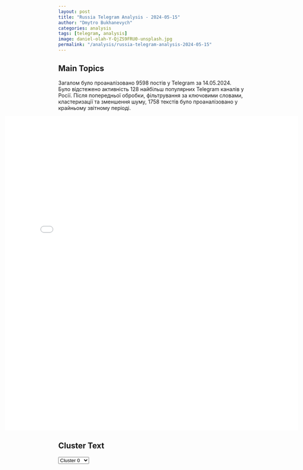 ```yaml
---
layout: post
title: "Russia Telegram Analysis - 2024-05-15"
author: "Dmytro Bukhanevych"
categories: analysis
tags: [telegram, analysis]
image: daniel-olah-Y-QjZS9FRU0-unsplash.jpg
permalink: "/analysis/russia-telegram-analysis-2024-05-15"
---
```


<style>
    /* Adjusting iframe-container styles */
    .wide-iframe-container {
        width: calc(100% + 30vw);  /* Extending the width */
        margin-left: -15vw;       /* Negative margin to push to the left */
        overflow: hidden;         /* In case the iframe content spills over */
    }

    .wide-iframe-container iframe {
        width: 100%;  /* Making the iframe take the full width of its container */
        border: none; /* Removing any borders from the iframe */
    }

    /* Toggle mechanism */
    .hidden {
        display: none;
    }
    
    .show-content-target:checked + .show-content {
        display: block;
    }
</style>

<h2>Main Topics</h2>
<p>Загалом було проаналізовано 9598 постів у Telegram за 14.05.2024. Було відстежено активність 128 найбільш популярних Telegram каналів у Росії. Після попередньої обробки, фільтрування за ключовими словами, кластеризації та зменшення шуму, 1758 текстів було проаналізовано у крайньому звітному періоді.</p>
<!-- Embedding Main Plotly Visualization -->
<div class="wide-iframe-container">
    <iframe src="{{site.baseurl}}/visualizations/2024-05-15/fig_topics_time.html" height="850"></iframe>
</div>


<h2>Cluster Text</h2>

<!-- Dropdown to select a cluster -->
<select id="clusterSelector" onchange="displayClusterText()">
<option value="0">Cluster 0</option><option value="1">Cluster 1</option><option value="2">Cluster 2</option><option value="3">Cluster 3</option><option value="4">Cluster 4</option><option value="5">Cluster 5</option><option value="6">Cluster 6</option><option value="7">Cluster 7</option><option value="8">Cluster 8</option><option value="9">Cluster 9</option><option value="10">Cluster 10</option><option value="11">Cluster 11</option><option value="12">Cluster 12</option><option value="13">Cluster 13</option><option value="14">Cluster 14</option><option value="15">Cluster 15</option><option value="16">Cluster 16</option><option value="17">Cluster 17</option><option value="18">Cluster 18</option>
</select>

<!-- Display area for the selected cluster's text -->
<div id="clusterTextDisplay" class="hidden"></div>

<script type="text/javascript">
    var clusterDetails = {"0": "<b>Total Posts:</b> 21<br><b>Date:</b> 2024-05-14 20:50:45+00:00<br><b>Author:</b> bbbreaking<br><b>Link:</b> https://t.me/s/bbbreaking/181715<br><b>Subscribers:</b> 1734858<br><b>Text:</b> \u0422\u0435\u043a\u0441\u0442: \u26a1\ufe0f\u0412\u0421\u0423 \u043e\u0442\u043e\u0448\u043b\u0438 \u0432 \u0440\u0430\u0439\u043e\u043d\u0430\u0445 \u0412\u043e\u043b\u0447\u0430\u043d\u0441\u043a\u0430 \u0438 \u041b\u0443\u043a\u044c\u044f\u043d\u0446\u0435\u0432 \u0425\u0430\u0440\u044c\u043a\u043e\u0432\u0441\u043a\u043e\u0439 \u043e\u0431\u043b\u0430\u0441\u0442\u0438 \u00ab\u043d\u0430 \u0431\u043e\u043b\u0435\u0435 \u0432\u044b\u0433\u043e\u0434\u043d\u044b\u0435 \u043f\u043e\u0437\u0438\u0446\u0438\u0438\u00bb \u2014 \u0413\u0435\u043d\u0448\u0442\u0430\u0431 \u0412\u0421\u0423", "1": "<b>Total Posts:</b> 184<br><b>Date:</b> 2024-05-14 18:47:53+00:00<br><b>Author:</b> ndnews24<br><b>Link:</b> https://t.me/s/ndnews24/61857<br><b>Subscribers:</b> 286927<br><b>Text:</b> \u0422\u0435\u043a\u0441\u0442: \u041f\u0443\u0442\u0438\u043d \u043f\u043e\u0434\u043f\u0438\u0441\u0430\u043b \u0443\u043a\u0430\u0437\u044b \u043e \u043d\u0430\u0437\u043d\u0430\u0447\u0435\u043d\u0438\u0438 \u043d\u043e\u0432\u043e\u0433\u043e \u0441\u043e\u0441\u0442\u0430\u0432\u0430 \u043f\u0440\u0430\u0432\u0438\u0442\u0435\u043b\u044c\u0441\u0442\u0432\u0430 \u0420\u043e\u0441\u0441\u0438\u0438 \u0438 \u0434\u0438\u0440\u0435\u043a\u0442\u043e\u0440\u043e\u0432 \u0441\u043b\u0443\u0436\u0431\u0413\u043b\u0430\u0432\u0430 \u0433\u043e\u0441\u0443\u0434\u0430\u0440\u0441\u0442\u0432\u0430 \u0441\u0435\u0433\u043e\u0434\u043d\u044f \u0432\u0441\u0442\u0440\u0435\u0442\u0438\u0442\u0441\u044f \u0441 \u043d\u043e\u0432\u044b\u043c \u043a\u0430\u0431\u0438\u043d\u0435\u0442\u043e\u043c \u043c\u0438\u043d\u0438\u0441\u0442\u0440\u043e\u0432, \u0441\u043e\u043e\u0431\u0449\u0438\u043b \u0422\u0410\u0421\u0421 \u0414\u043c\u0438\u0442\u0440\u0438\u0439 \u041f\u0435\u0441\u043a\u043e\u0432. \u0410\u043d\u0434\u0440\u0435\u0439 \u0411\u0435\u043b\u043e\u0443\u0441\u043e\u0432 \u0441\u0442\u0430\u043b \u043c\u0438\u043d\u0438\u0441\u0442\u0440\u043e\u043c \u043e\u0431\u043e\u0440\u043e\u043d\u044b, \u0412\u043b\u0430\u0434\u0438\u043c\u0438\u0440 \u041a\u043e\u043b\u043e\u043a\u043e\u043b\u044c\u0446\u0435\u0432 \u0438 \u0410\u043b\u0435\u043a\u0441\u0430\u043d\u0434\u0440 \u041a\u0443\u0440\u0435\u043d\u043a\u043e\u0432 \u0441\u043e\u0445\u0440\u0430\u043d\u0438\u043b\u0438 \u0437\u0430 \u0441\u043e\u0431\u043e\u0439 \u043f\u043e\u0441\u0442\u044b \u0433\u043b\u0430\u0432 \u041c\u0412\u0414 \u0438 \u041c\u0427\u0421. \u0421\u0435\u0440\u0433\u0435\u0439 \u041b\u0430\u0432\u0440\u043e\u0432 \u0432\u043d\u043e\u0432\u044c \u0443\u0442\u0432\u0435\u0440\u0436\u0434\u0435\u043d \u043d\u0430 \u0434\u043e\u043b\u0436\u043d\u043e\u0441\u0442\u044c \u0433\u043b\u0430\u0432\u044b \u041c\u0418\u0414, \u0430 \u041a\u043e\u043d\u0441\u0442\u0430\u043d\u0442\u0438\u043d \u0427\u0443\u0439\u0447\u0435\u043d\u043a\u043e \u043e\u0441\u0442\u0430\u043b\u0441\u044f \u0433\u043b\u0430\u0432\u043e\u0439 \u041c\u0438\u043d\u044e\u0441\u0442\u0430.\u0422\u0430\u043a\u0436\u0435 \u043e\u043d \u0443\u0442\u0432\u0435\u0440\u0434\u0438\u043b \u0434\u0438\u0440\u0435\u043a\u0442\u043e\u0440\u043e\u0432 \u0441\u043f\u0435\u0446\u0441\u043b\u0443\u0436\u0431: \u0412\u0438\u043a\u0442\u043e\u0440 \u0417\u043e\u043b\u043e\u0442\u043e\u0432  \u2014 \u0420\u043e\u0441\u0433\u0432\u0430\u0440\u0434\u0438\u044f, \u0421\u0435\u0440\u0433\u0435\u0439 \u041d\u0430\u0440\u044b\u0448\u043a\u0438\u043d \u2014 \u0421\u0412\u0420, \u0410\u043b\u0435\u043a\u0441\u0430\u043d\u0434\u0440 \u0411\u043e\u0440\u0442\u043d\u0438\u043a\u043e\u0432 \u2014 \u0424\u0421\u0411, \u0414\u043c\u0438\u0442\u0440\u0438\u0439 \u041a\u043e\u0447\u043d\u0435\u0432 \u2014 \u0424\u0421\u041e.\u041d\u043e\u0432\u043e\u0441\u0442\u0438 \u0414\u043d\u044f", "2": "<b>Total Posts:</b> 87<br><b>Date:</b> 2024-05-14 07:02:11+00:00<br><b>Author:</b> rlz_the_kraken<br><b>Link:</b> https://t.me/s/rlz_the_kraken/66773<br><b>Subscribers:</b> 321636<br><b>Text:</b> \u0422\u0435\u043a\u0441\u0442: \u0421\u0432\u043e\u0434\u043a\u0430 \u043f\u043e \u0425\u0430\u0440\u044c\u043a\u043e\u0432\u0441\u043a\u043e\u0439 \u043e\u0431\u043b. \u043a \u0443\u0442\u0440\u0443:\ud83d\udd3a \u041f\u0440\u043e\u0442\u0438\u0432\u043d\u0438\u043a \u043f\u0440\u0438\u0437\u043d\u0430\u0451\u0442, \u0447\u0442\u043e \u0440\u0443\u0441\u0441\u043a\u0430\u044f \u0430\u0440\u043c\u0438\u044f \"\u0440\u0430\u0441\u0448\u0438\u0440\u0438\u043b\u0430 \u0437\u043e\u043d\u0443 \u043a\u043e\u043d\u0442\u0440\u043e\u043b\u044f\" \u0432 \u0440\u0430\u0439\u043e\u043d\u0435 \u0413\u043b\u0443\u0431\u043e\u043a\u043e\u0433\u043e (\u0442\u0430\u043c \u0441\u043e \u0432\u0447\u0435\u0440\u0430\u0448\u043d\u0435\u0433\u043e \u0434\u043d\u044f \u043a\u0440\u0430\u0441\u0443\u0435\u0442\u0441\u044f \u0444\u043b\u0430\u0433 \u0420\u043e\u0441\u0441\u0438\u0438)\ud83d\udd3a \u041e\u0441\u0432\u043e\u0431\u043e\u0436\u0434\u0435\u043d\u043e \u0441\u0435\u043b\u043e \u041b\u0443\u043a\u044c\u044f\u043d\u0446\u044b\ud83d\udd3a \u0421\u0435\u0432\u0435\u0440\u043d\u0430\u044f \u043f\u043e\u043b\u043e\u0432\u0438\u043d\u0430 \u0412\u043e\u043b\u0447\u0430\u043d\u0441\u043a\u0430 \u043e\u0442\u043c\u0435\u0447\u0435\u043d\u0430 \u043a\u0430\u043a \u0441\u0435\u0440\u0430\u044f \u0437\u043e\u043d\u0430. \u042d\u0442\u043e \u043e\u0437\u043d\u0430\u0447\u0430\u0435\u0442, \u0447\u0442\u043e \u0431\u043e\u0435\u0432\u0438\u043a\u0438 \u0412\u0421\u0423 \u0443\u0436\u0435 \u043e\u0442\u0442\u0443\u0434\u0430 \u0432\u044b\u0431\u0438\u0442\u044b, \u043d\u043e \u043f\u043e\u043a\u0430 \u043d\u0435 \u043f\u0440\u0438\u0437\u043d\u0430\u044e\u0442 \u0431\u0435\u0441\u043f\u043e\u0432\u043e\u0440\u043e\u0442\u043d\u043e\u0433\u043e \u043e\u0442\u0441\u0442\u0443\u043f\u043b\u0435\u043d\u0438\u044f, \u0441\u043f\u0435\u0448\u043d\u043e \u043f\u0435\u0440\u0435\u043a\u0438\u0434\u044b\u0432\u0430\u044e\u0442 \u0441 \u0434\u0440\u0443\u0433\u0438\u0445 \u0443\u0447\u0430\u0441\u0442\u043a\u043e\u0432 \u0444\u0440\u043e\u043d\u0442\u0430 \u043f\u043e\u0434\u043a\u0440\u0435\u043f\u043b\u0435\u043d\u0438\u044f \u0438 \u043d\u0430\u0434\u0435\u044e\u0442\u0441\u044f \u0443\u0434\u0435\u0440\u0436\u0430\u0442\u044c \u0445\u043e\u0442\u044f \u0431\u044b \u043d\u044b\u043d\u0435\u0448\u043d\u044e\u044e \u041b\u0411\u0421, \u043f\u0440\u043e\u0445\u043e\u0434\u044f\u0449\u0443\u044e \u043f\u043e\u0441\u0435\u0440\u0435\u0434\u0438\u043d\u0435 \u043d.\u043f.\u041f\u043e \u0441\u043b\u0443\u0445\u0430\u043c, \u0412\u0421\u0423 \u0440\u0430\u0434\u0438 \u0412\u043e\u043b\u0447\u0430\u043d\u0441\u043a\u0430 \u0432\u044b\u043d\u0443\u0436\u0434\u0435\u043d\u044b \u0431\u044b\u043b\u0438 \u043e\u0441\u043b\u0430\u0431\u0438\u0442\u044c \u043e\u0431\u043e\u0440\u043e\u043d\u0443 \u0427\u0430\u0441\u043e\u0432 \u042f\u0440\u0430 \u0438 \u0410\u0432\u0434\u0435\u0435\u0432\u0441\u043a\u043e\u0433\u043e \u043d\u0430\u043f\u0440\u0430\u0432\u043b\u0435\u043d\u0438\u044f. \u0422\u043e \u0435\u0441\u0442\u044c \u0434\u0435\u0439\u0441\u0442\u0432\u0438\u044f \u0433\u0440\u0443\u043f\u043f\u0438\u0440\u043e\u0432\u043a\u0438 N \u043c\u043e\u0433\u0443\u0442 \u043f\u043e\u043c\u043e\u0447\u044c \u043f\u0440\u043e\u0440\u044b\u0432\u0430\u043c \u0434\u0440\u0443\u0433\u0438\u0445 \u0443\u0447\u0430\u0441\u0442\u043a\u043e\u0432 \u0444\u0440\u043e\u043d\u0442\u0430.", "3": "<b>Total Posts:</b> 66<br><b>Date:</b> 2024-05-14 07:18:35+00:00<br><b>Author:</b> bbbreaking<br><b>Link:</b> https://t.me/s/bbbreaking/181621<br><b>Subscribers:</b> 1734858<br><b>Text:</b> \u0422\u0435\u043a\u0441\u0442: \u2757\ufe0f\u0413\u043e\u0441\u0441\u0435\u043a\u0440\u0435\u0442\u0430\u0440\u044c \u0421\u0428\u0410 \u0411\u043b\u0438\u043d\u043a\u0435\u043d \u043f\u0440\u0438\u0431\u044b\u043b \u0432 \u041a\u0438\u0435\u0432, \u0433\u0434\u0435 \u0432\u0441\u0442\u0440\u0435\u0442\u0438\u0442\u0441\u044f \u0441 \u0417\u0435\u043b\u0435\u043d\u0441\u043a\u0438\u043c", "4": "<b>Total Posts:</b> 566<br><b>Date:</b> 2024-05-14 21:10:39+00:00<br><b>Author:</b> readovkanews<br><b>Link:</b> https://t.me/s/readovkanews/80027<br><b>Subscribers:</b> 2553834<br><b>Text:</b> \u0422\u0435\u043a\u0441\u0442: \u0421\u043b\u0430\u0431\u044b\u0435 \u043f\u043e\u043f\u044b\u0442\u043a\u0438 \u0412\u0421\u0423 \u0437\u0430\u043a\u0440\u0435\u043f\u0438\u0442\u044c\u0441\u044f \u0432 \u0446\u0435\u043d\u0442\u0440\u0435 \u0412\u043e\u043b\u0447\u0430\u043d\u0441\u043a\u0430, \u043a\u043e\u0442\u043e\u0440\u044b\u0439 \u0441 \u0444\u043b\u0430\u043d\u0433\u043e\u0432 \u043e\u0431\u0445\u043e\u0434\u044f\u0442 \u0412\u0421 \u0420\u0424, \u043d\u0430\u0441\u0442\u0443\u043f\u043b\u0435\u043d\u0438\u0435 \u043d\u0430 \u041b\u0438\u043f\u0446\u044b \u0438 \u0443\u043d\u0438\u0447\u0442\u043e\u0436\u0435\u043d\u0438\u0435 \u0443\u043a\u0440\u0430\u0438\u043d\u0441\u043a\u0438\u0445 \u0443\u0437\u043b\u043e\u0432 \u0441\u043d\u0430\u0431\u0436\u0435\u043d\u0438\u044f \u2014 \u0434\u0435\u0442\u0430\u043b\u044c\u043d\u043e\u0435 \u0440\u0430\u0441\u0441\u043c\u043e\u0442\u0440\u0435\u043d\u0438\u0435 \u0441\u0438\u0442\u0443\u0430\u0446\u0438\u0438 \u043d\u0430 \u0425\u0430\u0440\u044c\u043a\u043e\u0432\u0441\u043a\u043e\u043c \u043d\u0430\u043f\u0440\u0430\u0432\u043b\u0435\u043d\u0438\u0438 \u043a \u0438\u0441\u0445\u043e\u0434\u0443 14 \u043c\u0430\u044f\u041f\u043e\u0441\u043b\u0435 \u0437\u0430\u0445\u043e\u0434\u0430 \u043d\u0430\u0448\u0438\u0445 \u0431\u043e\u0439\u0446\u043e\u0432 \u0432 \u0412\u043e\u043b\u0447\u0430\u043d\u0441\u043a \u043f\u043e\u0434 \u043a\u043e\u043d\u0442\u0440\u043e\u043b\u044c \u0412\u0421 \u0420\u0424 \u0443\u0436\u0435 \u043f\u0435\u0440\u0435\u0448\u043b\u0438 \u0434\u0432\u0430 \u0432\u0430\u0436\u043d\u0435\u0439\u0448\u0438\u0445 \u043e\u043f\u043e\u0440\u043d\u044b\u0445 \u043f\u0443\u043d\u043a\u0442\u0430 \u043f\u0440\u043e\u0442\u0438\u0432\u043d\u0438\u043a\u0430: \u043c\u044f\u0441\u043e\u043a\u043e\u043c\u0431\u0438\u043d\u0430\u0442 \u0438 \u043e\u0431\u0443\u0432\u043d\u0430\u044f \u0444\u0430\u0431\u0440\u0438\u043a\u0430. \u041f\u043e\u043f\u044b\u0442\u043a\u0438 \u043e\u0431\u043e\u0440\u043e\u043d\u044f\u0442\u044c\u0441\u044f \u0441\u043e \u0441\u0442\u043e\u0440\u043e\u043d\u044b \u0412\u0421\u0423 \u043f\u0440\u043e\u0432\u0430\u043b\u0438\u043b\u0438\u0441\u044c, \u0443\u043a\u0440\u0430\u0438\u043d\u0441\u043a\u0430\u044f \u0433\u0440\u0443\u043f\u043f\u0438\u0440\u043e\u0432\u043a\u0430 \u0441\u043c\u0435\u0441\u0442\u0438\u043b\u0430\u0441\u044c \u0432 \u0446\u0435\u043d\u0442\u0440\u0430\u043b\u044c\u043d\u044b\u0435 \u0440\u0430\u0439\u043e\u043d\u044b \u0433\u043e\u0440\u043e\u0434\u0430, \u0433\u0434\u0435 \u0440\u0430\u0441\u0441\u0447\u0438\u0442\u044b\u0432\u0430\u0435\u0442 \u043d\u0430 \u043f\u043b\u043e\u0442\u043d\u0443\u044e \u0437\u0430\u0441\u0442\u0440\u043e\u0439\u043a\u0443, \u043a\u043e\u0442\u043e\u0440\u0430\u044f, \u043f\u043e \u0438\u0445 \u043c\u043d\u0435\u043d\u0438\u044e, \u043e\u0441\u043b\u043e\u0436\u043d\u0438\u0442 \u043d\u0430\u0441\u0442\u0443\u043f\u043b\u0435\u043d\u0438\u0435 \u0412\u0421 \u0420\u0424. \u041f\u043e \u043f\u043e\u0441\u043b\u0435\u0434\u043d\u0438\u043c \u0434\u0430\u043d\u043d\u044b\u043c, \u0431\u043e\u0435\u0432\u0438\u043a\u0438 \u043f\u0440\u043e\u0434\u043e\u043b\u0436\u0430\u044e\u0442 \u043e\u0442\u0441\u0442\u0443\u043f\u0430\u0442\u044c. \u041f\u0440\u0438 \u044d\u0442\u043e\u043c \u0440\u0443\u0441\u0441\u043a\u0430\u044f \u0430\u0440\u043c\u0438\u044f \u043e\u0431\u0445\u043e\u0434\u0438\u0442 \u0412\u043e\u043b\u0447\u0430\u043d\u0441\u043a \u0441 \u043e\u0431\u043e\u0438\u0445 \u0444\u043b\u0430\u043d\u0433\u043e\u0432: \u043d\u0430 \u0437\u0430\u043f\u0430\u0434\u0435 \u043f\u043e\u0434 \u043d\u0430\u0448 \u043a\u043e\u043d\u0442\u0440\u043e\u043b\u044c \u043f\u0435\u0440\u0435\u0448\u043b\u043e \u0441\u0435\u043b\u043e \u0411\u0443\u0433\u0440\u043e\u0432\u0430\u0442\u043a\u0430, \u0430 \u043d\u0430 \u0432\u043e\u0441\u0442\u043e\u043a\u0435 \u2014 \u0438\u0434\u0443\u0442 \u0431\u043e\u0438 \u0437\u0430 \u0417\u044b\u0431\u0438\u043d\u043e.\u041e\u0431\u0445\u043e\u0434 \u0412\u043e\u043b\u0447\u0430\u043d\u0441\u043a\u0430 \u0441 \u0444\u043b\u0430\u043d\u0433\u043e\u0432 \u0432 \u043f\u0435\u0440\u0432\u0443\u044e \u043e\u0447\u0435\u0440\u0435\u0434\u044c \u0441\u0442\u0430\u0432\u0438\u0442 \u043f\u043e\u0434 \u0443\u0433\u0440\u043e\u0437\u0443 \u0438\u0437\u043e\u043b\u044f\u0446\u0438\u0438 \u0441\u0438\u043b\u044b \u043f\u0440\u043e\u0442\u0438\u0432\u043d\u0438\u043a\u0430 \u0432 \u0441\u0435\u043b\u0435 \u0412\u043e\u043b\u0447\u0430\u043d\u0441\u043a\u0438\u0435 \u0425\u0443\u0442\u043e\u0440\u0430 \u2014 \u0434\u043e\u0440\u043e\u0433\u0430 \u043d\u0430 \u0432\u043e\u0441\u0442\u043e\u043a \u043e\u0442 \u043d\u0435\u0433\u043e \u043f\u0440\u043e\u0441\u0442\u0440\u0435\u043b\u0438\u0432\u0430\u0435\u0442\u0441\u044f, \u0430 \u0442\u0440\u0430\u0441\u0441\u0430 \u043d\u0430 \u0437\u0430\u043f\u0430\u0434 \u0432 \u0441\u0442\u043e\u0440\u043e\u043d\u0443 \u0412\u043e\u043b\u0447\u0430\u043d\u0441\u043a\u0430 \u0431\u0435\u0441\u043f\u043e\u043b\u0435\u0437\u043d\u0430, \u0442\u0430\u043a \u043a\u0430\u043a \u043c\u043e\u0441\u0442 \u0447\u0435\u0440\u0435\u0437 \u0440\u0435\u043a\u0443 \u0412\u043e\u043b\u0447\u044c\u044f \u0443\u043d\u0438\u0447\u0442\u043e\u0436\u0435\u043d. \u041f\u0440\u0435\u0440\u044b\u0432\u0430\u043d\u0438\u0435 \u0441\u0432\u044f\u0437\u0438 \u0433\u0440\u0443\u043f\u043f\u0438\u0440\u043e\u0432\u043e\u043a \u0412\u0421\u0423 \u0432 \u0412\u043e\u043b\u0447\u0430\u043d\u0441\u043a\u0435 \u0438 \u041b\u0438\u043f\u0446\u0430\u0445 \u2014 \u0446\u0435\u043b\u044c \u0434\u0432\u0438\u0436\u0435\u043d\u0438\u044f \u0412\u0421 \u0420\u0424 \u043e\u0442 \u0421\u0435\u0440\u0435\u0434\u044b \u0432 \u0441\u0442\u043e\u0440\u043e\u043d\u0443 \u0412\u0435\u0441\u0435\u043b\u043e\u0433\u043e, \u0432 \u0445\u043e\u0434\u0435 \u043a\u043e\u0442\u043e\u0440\u043e\u0433\u043e \u043d\u0430\u0447\u0430\u043b\u0438\u0441\u044c \u0431\u043e\u0438 \u0437\u0430 \u043f\u043e\u0441\u0435\u043b\u043e\u043a \u041d\u0435\u0441\u043a\u0443\u0447\u043d\u043e\u0435. \u041d\u0430\u0441\u0442\u0443\u043f\u043b\u0435\u043d\u0438\u0435 \u043d\u0430\u0448\u0438\u0445 \u0431\u043e\u0439\u0446\u043e\u0432 \u043d\u0430 \u041b\u0438\u043f\u0446\u044b \u0432 \u0442\u043e \u0436\u0435 \u0432\u0440\u0435\u043c\u044f \u0438\u0434\u0435\u0442 \u043e\u0434\u043d\u043e\u0432\u0440\u0435\u043c\u0435\u043d\u043d\u043e \u0441 \u0434\u0432\u0443\u0445 \u043d\u0430\u043f\u0440\u0430\u0432\u043b\u0435\u043d\u0438\u0439: \u043e\u0442 \u041b\u0443\u043a\u044c\u044f\u043d\u0446\u0435\u0432 \u0438 \u043e\u0442 \u0413\u043b\u0443\u0431\u043e\u043a\u043e\u0433\u043e. \u041f\u043e\u0434\u0440\u043e\u0431\u043d\u0435\u0435 \u043e \u0441\u0438\u0442\u0443\u0430\u0446\u0438\u0438 \u0432 \u0437\u043e\u043d\u0435 \u0421\u0412\u041e \u2014 \u0432 \u0430\u043d\u0430\u043b\u0438\u0442\u0438\u0447\u0435\u0441\u043a\u043e\u0439 \u0441\u0432\u043e\u0434\u043a\u0435 Readovka.", "5": "<b>Total Posts:</b> 95<br><b>Date:</b> 2024-05-14 15:25:24+00:00<br><b>Author:</b> slavaded1337<br><b>Link:</b> https://t.me/s/slavaded1337/49361<br><b>Subscribers:</b> 495929<br><b>Text:</b> \u0422\u0435\u043a\u0441\u0442: \u2757\ufe0f\u041f\u0443\u0442\u0438\u043d \u043f\u043e\u0441\u0435\u0442\u0438\u0442 \u041a\u0438\u0442\u0430\u0439 16-17 \u043c\u0430\u044f \u2014 \u043f\u043e\u043c\u043e\u0449\u043d\u0438\u043a \u043f\u0440\u0435\u0437\u0438\u0434\u0435\u043d\u0442\u0430 \u0423\u0448\u0430\u043a\u043e\u0432\"\u041d\u0430 \u043f\u0435\u0440\u0435\u0433\u043e\u0432\u043e\u0440\u0430\u0445 \u0432 \u041f\u0435\u043a\u0438\u043d\u0435 \u043b\u0438\u0434\u0435\u0440\u044b \u043e\u0431\u0441\u0443\u0434\u044f\u0442 \u0441\u0438\u0442\u0443\u0430\u0446\u0438\u044e \u0432\u043e\u043a\u0440\u0443\u0433 \u0423\u043a\u0440\u0430\u0438\u043d\u044b, \u043d\u0430 \u0411\u043b\u0438\u0436\u043d\u0435\u043c \u0412\u043e\u0441\u0442\u043e\u043a\u0435, \u0432 \u0430\u0437\u0438\u0430\u0442\u0441\u043a\u043e\u043c \u0440\u0435\u0433\u0438\u043e\u043d\u0435. \u041f\u0440\u0438 \u044d\u0442\u043e\u043c \u041c\u043e\u0441\u043a\u0432\u0430 \u043e\u0442\u043c\u0435\u0447\u0430\u0435\u0442 \u0432\u0437\u0432\u0435\u0448\u0435\u043d\u043d\u0443\u044e \u043f\u043e\u0437\u0438\u0446\u0438\u044e \u041f\u0435\u043a\u0438\u043d\u0430 \u043f\u043e \u0443\u043a\u0440\u0430\u0438\u043d\u0441\u043a\u043e\u043c\u0443 \u043a\u0440\u0438\u0437\u0438\u0441\u0443, \u0432 \u041a\u041d\u0420 \u043f\u043e\u043d\u0438\u043c\u0430\u044e\u0442 \u0435\u0433\u043e \u043f\u0440\u0438\u0447\u0438\u043d\u044b\", \u2014 \u0437\u0430\u044f\u0432\u0438\u043b \u043e\u043d. \u042e\u0440\u0438\u0439 \u0423\u0448\u0430\u043a\u043e\u0432 \u0442\u0430\u043a\u0436\u0435 \u043e\u0442\u043c\u0435\u0442\u0438\u043b, \u0447\u0442\u043e \u0432 \u043d\u0435\u0444\u043e\u0440\u043c\u0430\u043b\u044c\u043d\u043e\u0439 \u0432\u0441\u0442\u0440\u0435\u0447\u0435 \u0412\u043b\u0430\u0434\u0438\u043c\u0438\u0440\u0430 \u041f\u0443\u0442\u0438\u043d\u0430 \u0438 \u0421\u0438 \u0426\u0437\u0438\u043d\u044c\u043f\u0438\u043d\u0430 \u043f\u0440\u0438\u043c\u0443\u0442 \u0443\u0447\u0430\u0441\u0442\u0438\u0435 \u0411\u0435\u043b\u043e\u0443\u0441\u043e\u0432 \u0438 \u0428\u043e\u0439\u0433\u0443.\u0414\u044f\u0434\u044f \u0421\u043b\u0430\u0432\u0430. \u041f\u043e\u0434\u043f\u0438\u0441\u0430\u0442\u044c\u0441\u044f.", "6": "<b>Total Posts:</b> 27<br><b>Date:</b> 2024-05-14 22:07:12+00:00<br><b>Author:</b> tass_agency<br><b>Link:</b> https://t.me/s/tass_agency/248902<br><b>Subscribers:</b> 417046<br><b>Text:</b> \u0422\u0435\u043a\u0441\u0442: \u041c\u043e\u0441\u043a\u0432\u0430 \u043e\u0442\u043a\u0440\u044b\u0442\u0430 \u043a \u0434\u0438\u0430\u043b\u043e\u0433\u0443 \u043f\u043e \u0423\u043a\u0440\u0430\u0438\u043d\u0435, \u043d\u043e \u044d\u0442\u043e \u0434\u043e\u043b\u0436\u043d\u044b \u0431\u044b\u0442\u044c \u043f\u0435\u0440\u0435\u0433\u043e\u0432\u043e\u0440\u044b \u0441 \u0443\u0447\u0435\u0442\u043e\u043c \u0435\u0435 \u0438\u043d\u0442\u0435\u0440\u0435\u0441\u043e\u0432 \u0438 \u0432\u043a\u0443\u043f\u0435 \u0441 \u0433\u0430\u0440\u0430\u043d\u0442\u0438\u044f\u043c\u0438 \u0431\u0435\u0437\u043e\u043f\u0430\u0441\u043d\u043e\u0441\u0442\u0438 \u0434\u043b\u044f \u0420\u0424, \u0437\u0430\u044f\u0432\u0438\u043b \u0412\u043b\u0430\u0434\u0438\u043c\u0438\u0440 \u041f\u0443\u0442\u0438\u043d.\u041f\u0440\u0435\u0437\u0438\u0434\u0435\u043d\u0442 \u043f\u043e\u0434\u0447\u0435\u0440\u043a\u043d\u0443\u043b, \u0447\u0442\u043e \u0420\u043e\u0441\u0441\u0438\u044f \u043f\u043e\u043b\u043e\u0436\u0438\u0442\u0435\u043b\u044c\u043d\u043e \u043e\u0446\u0435\u043d\u0438\u0432\u0430\u0435\u0442 \u043f\u043e\u0434\u0445\u043e\u0434\u044b \u041a\u0438\u0442\u0430\u044f \u043a \u0443\u0440\u0435\u0433\u0443\u043b\u0438\u0440\u043e\u0432\u0430\u043d\u0438\u044e \u0443\u043a\u0440\u0430\u0438\u043d\u0441\u043a\u043e\u0433\u043e \u043a\u0440\u0438\u0437\u0438\u0441\u0430.", "7": "<b>Total Posts:</b> 43<br><b>Date:</b> 2024-05-14 06:01:18+00:00<br><b>Author:</b> solovievlive<br><b>Link:</b> https://t.me/s/SolovievLive/257871<br><b>Subscribers:</b> 1341220<br><b>Text:</b> \u0422\u0435\u043a\u0441\u0442: \u2757\ufe0f\u041e\u043a\u043e\u043b\u043e 8.00 \u043c\u0441\u043a \u043f\u0440\u0435\u0441\u0435\u0447\u0435\u043d\u0430 \u043f\u043e\u043f\u044b\u0442\u043a\u0430 \u043a\u0438\u0435\u0432\u0441\u043a\u043e\u0433\u043e \u0440\u0435\u0436\u0438\u043c\u0430 \u0441\u043e\u0432\u0435\u0440\u0448\u0438\u0442\u044c \u0442\u0435\u0440\u0440\u043e\u0440\u0438\u0441\u0442\u0438\u0447\u0435\u0441\u043a\u0443\u044e \u0430\u0442\u0430\u043a\u0443 c \u043f\u0440\u0438\u043c\u0435\u043d\u0435\u043d\u0438\u0435\u043c \u0411\u043f\u041b\u0410 \u0441\u0430\u043c\u043e\u043b\u0435\u0442\u043d\u043e\u0433\u043e \u0442\u0438\u043f\u0430 \u043f\u043e \u043e\u0431\u044a\u0435\u043a\u0442\u0430\u043c \u043d\u0430 \u0442\u0435\u0440\u0440\u0438\u0442\u043e\u0440\u0438\u0438 \u0420\u043e\u0441\u0441\u0438\u0439\u0441\u043a\u043e\u0439 \u0424\u0435\u0434\u0435\u0440\u0430\u0446\u0438\u0438.  \u0414\u0435\u0436\u0443\u0440\u043d\u044b\u043c\u0438 \u0441\u0440\u0435\u0434\u0441\u0442\u0432\u0430\u043c\u0438 \u041f\u0412\u041e \u0443\u043a\u0440\u0430\u0438\u043d\u0441\u043a\u0438\u0439 \u0431\u0435\u0441\u043f\u0438\u043b\u043e\u0442\u043d\u044b\u0439 \u043b\u0435\u0442\u0430\u0442\u0435\u043b\u044c\u043d\u044b\u0439 \u0430\u043f\u043f\u0430\u0440\u0430\u0442 \u0443\u043d\u0438\u0447\u0442\u043e\u0436\u0435\u043d \u043d\u0430\u0434 \u0442\u0435\u0440\u0440\u0438\u0442\u043e\u0440\u0438\u0435\u0439 \u0411\u0435\u043b\u0433\u043e\u0440\u043e\u0434\u0441\u043a\u043e\u0439 \u043e\u0431\u043b\u0430\u0441\u0442\u0438.\u041c\u0438\u043d\u043e\u0431\u043e\u0440\u043e\u043d\u044b \u0420\u0424", "8": "<b>Total Posts:</b> 45<br><b>Date:</b> 2024-05-14 20:45:41+00:00<br><b>Author:</b> readovkanews<br><b>Link:</b> https://t.me/s/readovkanews/80025<br><b>Subscribers:</b> 2553834<br><b>Text:</b> \u0422\u0435\u043a\u0441\u0442: \u0421\u0428\u0410 \u0448\u0430\u043d\u0442\u0430\u0436\u0438\u0440\u0443\u044e\u0442 \u0413\u0440\u0443\u0437\u0438\u044e \u0441\u0430\u043d\u043a\u0446\u0438\u044f\u043c\u0438, \u0442\u0440\u0435\u0431\u0443\u044f \u043e\u0442 \u0422\u0431\u0438\u043b\u0438\u0441\u0438 \u043e\u0442\u043a\u0430\u0437\u0430\u0442\u044c\u0441\u044f \u043e\u0442 \u0437\u0430\u043a\u043e\u043d\u0430 \u043e\u0431 \u0438\u043d\u043e\u0430\u0433\u0435\u043d\u0442\u0430\u0445 \u2014 \u0432 \u0412\u0430\u0448\u0438\u043d\u0433\u0442\u043e\u043d\u0435 \u043f\u043e\u0448\u043b\u0438 \u043d\u0430 \u044d\u0442\u043e \u043f\u043e\u0441\u043b\u0435 \u0442\u043e\u0433\u043e, \u043a\u0430\u043a \u043f\u0440\u043e\u0437\u0430\u043f\u0430\u0434\u043d\u043e\u0439 \u043e\u043f\u043f\u043e\u0437\u0438\u0446\u0438\u0438 \u043d\u0435 \u0443\u0434\u0430\u043b\u043e\u0441\u044c \u043f\u043e\u043c\u0435\u0448\u0430\u0442\u044c \u0435\u0433\u043e \u043f\u0440\u0438\u043d\u044f\u0442\u0438\u044e\u0413\u0440\u0443\u0437\u0438\u043d\u0441\u043a\u0438\u0435 \u0434\u0435\u043f\u0443\u0442\u0430\u0442\u044b \u0432 \u0442\u0440\u0435\u0442\u044c\u0435\u043c \u0447\u0442\u0435\u043d\u0438\u0438 \u043f\u0440\u0438\u043d\u044f\u043b\u0438 \u0437\u0430\u043a\u043e\u043d \u043e\u0431 \u0438\u043d\u043e\u0430\u0433\u0435\u043d\u0442\u0430\u0445, \u0447\u0442\u043e \u0441\u0440\u0430\u0437\u0443 \u0432\u044b\u0437\u0432\u0430\u043b\u043e \u0431\u0443\u0440\u044e \u043d\u0435\u0433\u043e\u0434\u043e\u0432\u0430\u043d\u0438\u044f \u043d\u0435 \u0442\u043e\u043b\u044c\u043a\u043e \u0443 \u043f\u0440\u043e\u0437\u0430\u043f\u0430\u0434\u043d\u044b\u0445 \u043f\u0440\u043e\u0442\u0435\u0441\u0442\u0443\u044e\u0449\u0438\u0445, \u043a\u043e\u0442\u043e\u0440\u044b\u0435 \u043f\u044b\u0442\u0430\u043b\u0438\u0441\u044c \u0448\u0442\u0443\u0440\u043c\u043e\u043c \u0432\u0437\u044f\u0442\u044c \u0437\u0434\u0430\u043d\u0438\u0435 \u043f\u0430\u0440\u043b\u0430\u043c\u0435\u043d\u0442\u0430, \u043d\u043e \u0438 \u0432 \u0412\u0430\u0448\u0438\u043d\u0433\u0442\u043e\u043d\u0435. \u0412 \u0411\u0435\u043b\u043e\u043c \u0434\u043e\u043c\u0435 \u0437\u0430\u044f\u0432\u0438\u043b\u0438, \u0447\u0442\u043e \u00ab\u0444\u0443\u043d\u0434\u0430\u043c\u0435\u043d\u0442\u0430\u043b\u044c\u043d\u043e \u043f\u0435\u0440\u0435\u0441\u043c\u043e\u0442\u0440\u044f\u0442\u00bb \u0441\u0432\u043e\u0438 \u043e\u0442\u043d\u043e\u0448\u0435\u043d\u0438\u044f \u0441 \u0422\u0431\u0438\u043b\u0438\u0441\u0438, \u0435\u0441\u043b\u0438 \u0437\u0430\u043a\u043e\u043d \u043e\u0431 \u0438\u043d\u043e\u0430\u0433\u0435\u043d\u0442\u0430\u0445 \u0432\u0441\u0442\u0443\u043f\u0438\u0442 \u0432 \u0441\u0438\u043b\u0443 \u0438 \u043f\u043e\u043e\u0431\u0435\u0449\u0430\u043b\u0438 \u0432\u0432\u0435\u0441\u0442\u0438 \u0441\u0430\u043d\u043a\u0446\u0438\u0438 \u0432 \u0441\u043b\u0443\u0447\u0430\u0435 \u00ab\u043f\u043e\u0434\u0440\u044b\u0432\u0430 \u0434\u0435\u043c\u043e\u043a\u0440\u0430\u0442\u0438\u0438\u00bb. \u041f\u043e\u0434 \u044d\u0442\u0438\u043c \u0441\u0430\u043c\u044b\u043c \u00ab\u043f\u043e\u0434\u0440\u044b\u0432\u043e\u043c\u00bb \u0430\u043c\u0435\u0440\u0438\u043a\u0430\u043d\u0446\u044b, \u0432\u0438\u0434\u0438\u043c\u043e, \u043f\u043e\u043d\u0438\u043c\u0430\u044e\u0442 \u0431\u043e\u0440\u044c\u0431\u0443 \u0441 \u0438\u043d\u043e\u0441\u0442\u0440\u0430\u043d\u043d\u044b\u043c \u0432\u043b\u0438\u044f\u043d\u0438\u0435\u043c \u0432 \u0441\u0432\u043e\u0435\u0439 \u0441\u043e\u0431\u0441\u0442\u0432\u0435\u043d\u043d\u043e\u0439 \u0441\u0442\u0440\u0430\u043d\u0435. \u0412 \u0441\u0430\u043c\u0438\u0445 \u0428\u0442\u0430\u0442\u0430\u0445 \u0435\u0441\u0442\u044c \u043f\u043e\u0434\u043e\u0431\u043d\u044b\u0439 \u0437\u0430\u043a\u043e\u043d \u0438 \u043e\u043d \u0433\u043e\u0440\u0430\u0437\u0434\u043e \u0436\u0435\u0441\u0442\u0447\u0435 \u0432\u0430\u0440\u0438\u0430\u043d\u0442\u0430, \u0447\u0442\u043e \u043f\u0440\u0438\u043d\u044f\u043b\u0438 \u0432 \u0422\u0431\u0438\u043b\u0438\u0441\u0438. \u0410\u043c\u0435\u0440\u0438\u043a\u0430\u043d\u0441\u043a\u043e\u0435 \u043b\u0438\u0446\u0435\u043c\u0435\u0440\u0438\u0435 \u0438 \u043d\u0435 \u0443\u0434\u0438\u0432\u0438\u0442\u0435\u043b\u044c\u043d\u043e: \u043c\u043d\u043e\u0433\u0438\u0435 \u043a\u0430\u043a \u0431\u044b \u0433\u0440\u0443\u0437\u0438\u043d\u0441\u043a\u0438\u0435 \u041d\u041a\u041e \u0444\u0438\u043d\u0430\u043d\u0441\u0438\u0440\u0443\u044e\u0442\u0441\u044f \u0438\u0437 \u0421\u0428\u0410 \u0438, \u0441\u043e\u043e\u0442\u0432\u0435\u0442\u0441\u0442\u0432\u0435\u043d\u043d\u043e, \u043e\u0442\u0441\u0442\u0430\u0438\u0432\u0430\u044e\u0442 \u0438\u0445 \u0438\u043d\u0442\u0435\u0440\u0435\u0441\u044b. \u0412 \u0411\u0435\u043b\u043e\u043c \u0434\u043e\u043c\u0435 \u0442\u0430\u043a\u0436\u0435 \u0437\u0430\u044f\u0432\u0438\u043b\u0438, \u0447\u0442\u043e \u043e\u0436\u0438\u0434\u0430\u044e\u0442 \u043e\u0442 \u043f\u0440\u0435\u0437\u0438\u0434\u0435\u043d\u0442\u0430 \u0441\u0442\u0440\u0430\u043d\u044b \u0431\u043b\u043e\u043a\u0438\u0440\u043e\u0432\u0430\u043d\u0438\u044f \u0437\u0430\u043a\u043e\u043d\u043e\u043f\u0440\u043e\u0435\u043a\u0442\u0430. \u0418 \u0432\u0437\u044f\u0432 \u043f\u043e\u0434 \u043a\u043e\u0437\u044b\u0440\u0435\u043a, \u043a\u0430\u043a \u0431\u044b \u0433\u0440\u0443\u0437\u0438\u043d\u0441\u043a\u0438\u0439 \u043b\u0438\u0434\u0435\u0440 \u0437\u0430\u044f\u0432\u0438\u043b, \u0447\u0442\u043e \u043d\u0430\u043b\u043e\u0436\u0438\u0442 \u0441\u0432\u043e\u0435 \u0432\u0435\u0442\u043e \u043d\u0430 \u0437\u0430\u043a\u043e\u043d \u043e\u0431 \u0438\u043d\u043e\u0430\u0433\u0435\u043d\u0442\u0430\u0445.", "9": "<b>Total Posts:</b> 182<br><b>Date:</b> 2024-05-14 12:15:20+00:00<br><b>Author:</b> slavaded1337<br><b>Link:</b> https://t.me/s/slavaded1337/49348<br><b>Subscribers:</b> 495929<br><b>Text:</b> \u0422\u0435\u043a\u0441\u0442: \"\u041e\u0448\u0438\u0431\u0430\u0442\u044c\u0441\u044f \u043c\u043e\u0436\u043d\u043e, \u0432\u0440\u0430\u0442\u044c \u2014 \u043d\u0435\u043b\u044c\u0437\u044f\". \u041d\u043e\u0432\u044b\u0439 \u043c\u0438\u043d\u0438\u0441\u0442\u0440 \u043e\u0431\u043e\u0440\u043e\u043d\u044b \u0410\u043d\u0434\u0440\u0435\u0439 \u0411\u0435\u043b\u043e\u0443\u0441\u043e\u0432 \u0441\u0434\u0435\u043b\u0430\u043b \u0440\u044f\u0434 \u0437\u0430\u044f\u0432\u043b\u0435\u043d\u0438\u0439:\u25aa\ufe0f\u041f\u0435\u0440\u0432\u043e\u043e\u0447\u0435\u0440\u0435\u0434\u043d\u0430\u044f \u0437\u0430\u0434\u0430\u0447\u0430 \u2014 \u043a\u043e\u043c\u043f\u043b\u0435\u043a\u0442\u043e\u0432\u0430\u043d\u0438\u0435 \u0412\u0421 \u0420\u0424, \u0440\u0435\u0447\u044c \u043d\u0435 \u0438\u0434\u0451\u0442 \u043e \u043c\u043e\u0431\u0438\u043b\u0438\u0437\u0430\u0446\u0438\u0438;\u25aa\ufe0f\u041d\u0435\u043e\u0431\u0445\u043e\u0434\u0438\u043c \u043f\u0435\u0440\u0435\u0445\u043e\u0434 \u043d\u0430 \u0434\u043e\u043b\u0433\u043e\u0441\u0440\u043e\u0447\u043d\u044b\u0435 \u043a\u043e\u043d\u0442\u0440\u0430\u043a\u0442\u044b \u0432 \u0441\u0444\u0435\u0440\u0435 \u0433\u043e\u0441\u043e\u0431\u043e\u0440\u043e\u043d\u0437\u0430\u043a\u0430\u0437\u0430;\u25aa\ufe0f\u041d\u0443\u0436\u043d\u043e \u0437\u0430\u043d\u0438\u043c\u0430\u0442\u044c\u0441\u044f \u0432\u043e\u0435\u043d\u043d\u044b\u043c \u043e\u0431\u0440\u0430\u0437\u043e\u0432\u0430\u043d\u0438\u0435\u043c, \u0437\u0434\u0435\u0441\u044c \u043d\u0430\u043a\u043e\u043f\u043b\u0435\u043d\u044b \u043e\u043f\u0440\u0435\u0434\u0435\u043b\u0451\u043d\u043d\u044b\u0435 \u043f\u0440\u043e\u0431\u043b\u0435\u043c\u044b;\u25aa\ufe0f\u041d\u0443\u0436\u043d\u043e \u043e\u0442\u0440\u0430\u0431\u0430\u0442\u044b\u0432\u0430\u0442\u044c \u043d\u043e\u0432\u044b\u0435 \u043c\u0435\u0442\u043e\u0434\u044b \u0431\u043e\u0435\u0432\u044b\u0445 \u0434\u0435\u0439\u0441\u0442\u0432\u0438\u0439 \u0438 \u0443\u043f\u0440\u0435\u0436\u0434\u0430\u0442\u044c \u0412\u0421\u0423;\u25aa\ufe0f\u041d\u0443\u0436\u043d\u043e \u0443\u0441\u0438\u043b\u0438\u0432\u0430\u0442\u044c \u043a\u043e\u043d\u0442\u0440\u043e\u043b\u044c \u0437\u0430 \u0446\u0435\u043d\u043e\u043e\u0431\u0440\u0430\u0437\u043e\u0432\u0430\u043d\u0438\u0435\u043c \u0432 \u0440\u0430\u043c\u043a\u0430\u0445 \u0433\u043e\u0441\u043e\u0431\u043e\u0440\u043e\u043d\u0437\u0430\u043a\u0430\u0437\u0430.\u0414\u044f\u0434\u044f \u0421\u043b\u0430\u0432\u0430. \u041f\u043e\u0434\u043f\u0438\u0441\u0430\u0442\u044c\u0441\u044f.", "10": "<b>Total Posts:</b> 69<br><b>Date:</b> 2024-05-14 14:04:38+00:00<br><b>Author:</b> kontext_channel<br><b>Link:</b> https://t.me/s/kontext_channel/35322<br><b>Subscribers:</b> 957490<br><b>Text:</b> \u0422\u0435\u043a\u0441\u0442: \u0413\u043e\u0441\u0434\u0443\u043c\u0430 \u0443\u0442\u0432\u0435\u0440\u0434\u0438\u043b\u0430 \u0432\u0441\u0435\u0445 \u043f\u0440\u0435\u0434\u0441\u0442\u0430\u0432\u043b\u0435\u043d\u043d\u044b\u0445 \u043a\u0430\u043d\u0434\u0438\u0434\u0430\u0442\u043e\u0432 \u043d\u0430 \u0434\u043e\u043b\u0436\u043d\u043e\u0441\u0442\u0438 \u043c\u0438\u043d\u0438\u0441\u0442\u0440\u043e\u0432 \u0413\u043e\u0441\u0434\u0443\u043c\u0430 \u0443\u0442\u0432\u0435\u0440\u0434\u0438\u043b\u0430 \u043a\u0430\u043d\u0434\u0438\u0434\u0430\u0442\u043e\u0432 \u0432 \u043c\u0438\u043d\u0438\u0441\u0442\u0440\u044b, \u043f\u0440\u0435\u0434\u043b\u043e\u0436\u0435\u043d\u043d\u044b\u0445 \u041c\u0438\u0445\u0430\u0438\u043b\u043e\u043c \u041c\u0438\u0448\u0443\u0441\u0442\u0438\u043d\u044b\u043c, \u0432 \u043d\u043e\u0432\u043e\u043c \u0441\u043e\u0441\u0442\u0430\u0432\u0435 \u043f\u0440\u0430\u0432\u0438\u0442\u0435\u043b\u044c\u0441\u0442\u0432\u0430. \u0422\u0435\u043f\u0435\u0440\u044c \u044d\u0442\u043e \u0434\u043e\u043b\u0436\u0435\u043d \u0441\u0434\u0435\u043b\u0430\u0442\u044c \u0412\u043b\u0430\u0434\u0438\u043c\u0438\u0440 \u041f\u0443\u0442\u0438\u043d.\u041f\u043e\u0441\u0442\u044b \u0437\u0430\u043d\u044f\u043b\u0438:\ud83d\udd38 \u041c\u0438\u043d\u0442\u0440\u0430\u043d\u0441\u043f\u043e\u0440\u0442\u0430: \u0420\u043e\u043c\u0430\u043d \u0421\u0442\u0430\u0440\u043e\u0432\u043e\u0439\u0442 (\u044d\u043a\u0441-\u0433\u043b\u0430\u0432\u0430 \u041a\u0443\u0440\u0441\u043a\u043e\u0439 \u043e\u0431\u043b\u0430\u0441\u0442\u0438) \ud83d\udd38 \u041c\u0438\u043d\u043f\u0440\u043e\u043c\u0442\u043e\u0440\u0433: \u0410\u043d\u0442\u043e\u043d \u0410\u043b\u0438\u0445\u0430\u043d\u043e\u0432 (\u044d\u043a\u0441-\u0433\u043b\u0430\u0432\u0430 \u041a\u0430\u043b\u0438\u043d\u0438\u043d\u0433\u0440\u0430\u0434\u0441\u043a\u043e\u0439 \u043e\u0431\u043b\u0430\u0441\u0442\u0438) \ud83d\udd38 \u041c\u0438\u043d\u044d\u043d\u0435\u0440\u0433\u0435\u0442\u0438\u043a\u0438: \u0421\u0435\u0440\u0433\u0435\u0439 \u0426\u0438\u0432\u0438\u043b\u0435\u0432 (\u044d\u043a\u0441-\u0433\u043b\u0430\u0432\u0430 \u041a\u0435\u043c\u0435\u0440\u043e\u0432\u0441\u043a\u043e\u0439 \u043e\u0431\u043b\u0430\u0441\u0442\u0438) \ud83d\udd38 \u041c\u0438\u043d\u0441\u043f\u043e\u0440\u0442\u0430: \u041c\u0438\u0445\u0430\u0438\u043b \u0414\u0435\u0433\u0442\u044f\u0440\u0435\u0432 (\u044d\u043a\u0441-\u0433\u043b\u0430\u0432\u0430 \u0425\u0430\u0431\u0430\u0440\u043e\u0432\u0441\u043a\u043e\u0433\u043e \u043a\u0440\u0430\u044f) \ud83d\udd38 \u041c\u0438\u043d\u0441\u0435\u043b\u044c\u0445\u043e\u0437: \u041e\u043a\u0441\u0430\u043d\u0430 \u041b\u0443\u0442 (\u0431\u044b\u0432\u0448\u0430\u044f \u043f\u0435\u0440\u0432\u0430\u044f \u0437\u0430\u043c\u0433\u043b\u0430\u0432\u044b \u0432\u0435\u0434\u043e\u043c\u0441\u0442\u0432\u0430)\u0421\u0432\u043e\u0438 \u043f\u043e\u0441\u0442\u044b \u0441\u043e\u0445\u0440\u0430\u043d\u0438\u043b\u0438: \ud83d\udd38 \u041c\u0438\u043d\u0444\u0438\u043d: \u0410\u043d\u0442\u043e\u043d \u0421\u0438\u043b\u0443\u0430\u043d\u043e\u0432\ud83d\udd38 \u041c\u0438\u043d\u044d\u043a\u043e\u043d\u043e\u043c\u0440\u0430\u0437\u0432\u0438\u0442\u0438\u044f: \u041c\u0430\u043a\u0441\u0438\u043c \u0420\u0435\u0448\u0435\u0442\u043d\u0438\u043a\u043e\u0432\ud83d\udd38 \u041c\u0438\u043d\u0446\u0438\u0444\u0440\u044b: \u041c\u0430\u043a\u0441\u0443\u0442 \u0428\u0430\u0434\u0430\u0435\u0432\ud83d\udd38 \u041c\u0438\u043d\u0437\u0434\u0440\u0430\u0432: \u041c\u0438\u0445\u0430\u0438\u043b \u041c\u0443\u0440\u0430\u0448\u043a\u043e\ud83d\udd38 \u041c\u0438\u043d\u043a\u0443\u043b\u044c\u0442: \u041e\u043b\u044c\u0433\u0430 \u041b\u044e\u0431\u0438\u043c\u043e\u0432\u0430\ud83d\udd38 \u041c\u0438\u043d\u043f\u0440\u043e\u0441\u0432\u0435\u0449\u0435\u043d\u0438\u044f: \u0421\u0435\u0440\u0433\u0435\u0439 \u041a\u0440\u0430\u0432\u0446\u043e\u0432\ud83d\udd38 \u041c\u0438\u043d\u043e\u0431\u0440\u043d\u0430\u0443\u043a\u0438: \u0412\u0430\u043b\u0435\u0440\u0438\u0439 \u0424\u0430\u043b\u044c\u043a\u043e\u0432\ud83d\udd38 \u041c\u0438\u043d\u0442\u0440\u0443\u0434\u0430: \u0410\u043d\u0442\u043e\u043d \u041a\u043e\u0442\u044f\u043a\u043e\u0432\ud83d\udd38 \u041c\u0438\u043d\u0441\u0442\u0440\u043e\u0439: \u0418\u0440\u0435\u043a \u0424\u0430\u0439\u0437\u0443\u043b\u043b\u0438\u043d\ud83d\udd38 \u041c\u0438\u043d\u043f\u0440\u0438\u0440\u043e\u0434\u044b: \u0410\u043b\u0435\u043a\u0441\u0430\u043d\u0434\u0440 \u041a\u043e\u0437\u043b\u043e\u0432\ud83d\udd38 \u041c\u0438\u043d\u0438\u0441\u0442\u0435\u0440\u0441\u0442\u0432\u043e \u043f\u043e \u0440\u0430\u0437\u0432\u0438\u0442\u0438\u044e \u0414\u0430\u043b\u044c\u043d\u0435\u0433\u043e \u0412\u043e\u0441\u0442\u043e\u043a\u0430 \u0438 \u0410\u0440\u043a\u0442\u0438\u043a\u0438: \u0410\u043b\u0435\u043a\u0441\u0435\u0439 \u0427\u0435\u043a\u0443\u043d\u043a\u043e\u0432", "11": "<b>Total Posts:</b> 25<br><b>Date:</b> 2024-05-14 09:31:23+00:00<br><b>Author:</b> gardez66<br><b>Link:</b> https://t.me/s/GardeZ66/9473<br><b>Subscribers:</b> 317014<br><b>Text:</b> \u0422\u0435\u043a\u0441\u0442: \u2757\ufe0f\u0411\u0430\u0439\u0434\u0435\u043d \u043f\u043e\u0434\u043f\u0438\u0441\u0430\u043b \u0437\u0430\u043a\u043e\u043d \u043e \u0437\u0430\u043f\u0440\u0435\u0442\u0435 \u043d\u0430 \u0438\u043c\u043f\u043e\u0440\u0442 \u0443\u0440\u0430\u043d\u0430 \u0438\u0437 \u0420\u043e\u0441\u0441\u0438\u0438 \u0432 \u0421\u0428\u0410, \u0441\u043e\u043e\u0431\u0449\u0438\u043b\u0438 \u0432 \u0411\u0435\u043b\u043e\u043c \u0434\u043e\u043c\u0435\u0417\u0430\u043f\u0430\u0434\u043d\u044b\u0435 \u0438\u0437\u0434\u0430\u043d\u0438\u044f \u0430\u043a\u0442\u0438\u0432\u043d\u043e \u043e\u0431\u0441\u0443\u0436\u0434\u0430\u044e\u0442 \u043f\u043e\u0434\u043f\u0438\u0441\u0430\u043d\u043d\u044b\u0439 \u0411\u0430\u0439\u0434\u0435\u043d\u043e\u043c \u0437\u0430\u043f\u0440\u0435\u0442 \u043d\u0430 \u0438\u043c\u043f\u043e\u0440\u0442 \u0432 \u0421\u0428\u0410 \u0443\u0440\u0430\u043d\u0430 \u0438\u0437 \u0420\u043e\u0441\u0441\u0438\u0438\u2705Washington Post: \u0410\u043c\u0435\u0440\u0438\u043a\u0430\u043d\u0441\u043a\u0438\u0435 \u043a\u043e\u043c\u043f\u0430\u043d\u0438\u0438 \u0442\u0440\u0430\u0442\u044f\u0442 \u043e\u043a\u043e\u043b\u043e $1 \u043c\u043b\u0440\u0434 \u0432 \u0433\u043e\u0434 \u043d\u0430 \u0437\u0430\u043a\u0443\u043f\u043a\u0443 \u043e\u0431\u043e\u0433\u0430\u0449\u0435\u043d\u043d\u043e\u0433\u043e \u0443\u0440\u0430\u043d\u0430 \u0443 \"\u0420\u043e\u0441\u0430\u0442\u043e\u043c\u0430\". \u0421\u0428\u0410 \u0432\u0441\u0435 \u0435\u0449\u0435 \u0438\u0441\u043f\u044b\u0442\u044b\u0432\u0430\u044e\u0442 \u0442\u0440\u0443\u0434\u043d\u043e\u0441\u0442\u0438 \u0441 \u0441\u043e\u0437\u0434\u0430\u043d\u0438\u0435\u043c \u0441\u043e\u0431\u0441\u0442\u0432\u0435\u043d\u043d\u044b\u0445 \u043c\u043e\u0449\u043d\u043e\u0441\u0442\u0435\u0439 \u043f\u043e \u043e\u0431\u043e\u0433\u0430\u0449\u0435\u043d\u0438\u044e \u0443\u0440\u0430\u043d\u0430.\u2705Axios: \u0425\u043e\u0442\u044c \u0437\u0430\u043a\u043e\u043d \u0438 \u0432\u0441\u0442\u0443\u043f\u0438\u0442 \u0432 \u0441\u0438\u043b\u0443 \u0447\u0435\u0440\u0435\u0437 90 \u0434\u043d\u0435\u0439 \u0441 \u043c\u043e\u043c\u0435\u043d\u0442\u0430 \u043f\u043e\u0434\u043f\u0438\u0441\u0430\u043d\u0438\u044f, \u043e\u043d \u043f\u0440\u0435\u0434\u0443\u0441\u043c\u0430\u0442\u0440\u0438\u0432\u0430\u0435\u0442 \u0432\u043e\u0437\u043c\u043e\u0436\u043d\u043e\u0441\u0442\u044c \u043f\u0440\u043e\u0434\u043e\u043b\u0436\u0438\u0442\u044c \u0432\u0432\u043e\u0437 \u0440\u043e\u0441\u0441\u0438\u0439\u0441\u043a\u043e\u0433\u043e \u0441\u044b\u0440\u044c\u044f \u0434\u043e 2028 \u0433\u043e\u0434\u0430, \u0435\u0441\u043b\u0438 \u043f\u043e\u0442\u0440\u0435\u0431\u0438\u0442\u0435\u043b\u0438 \u043d\u0435 \u043d\u0430\u0439\u0434\u0443\u0442 \u0435\u0433\u043e \u0437\u0430\u043c\u0435\u043d\u0443.\u2705Guardian: \u0417\u0430\u0434\u0435\u0440\u0436\u043a\u0430 \u0432 \u043e\u0442\u043a\u0430\u0437\u0435 \u043e\u0442 \u0440\u043e\u0441\u0441\u0438\u0439\u0441\u043a\u043e\u0433\u043e \u0441\u044b\u0440\u044c\u044f \u0431\u044b\u043b\u0430 \u043c\u043e\u0442\u0438\u0432\u0438\u0440\u043e\u0432\u0430\u043d\u0430 \u0441\u0442\u0440\u0430\u0445\u043e\u043c \u043e\u0441\u0442\u0430\u0442\u044c\u0441\u044f \u0431\u0435\u0437 \u044f\u0434\u0435\u0440\u043d\u043e\u0433\u043e \u0442\u043e\u043f\u043b\u0438\u0432\u0430. \u0422\u0435\u043f\u0435\u0440\u044c \u0432\u043c\u0435\u0441\u0442\u043e \u0420\u043e\u0441\u0441\u0438\u0438 \u0412\u0430\u0448\u0438\u043d\u0433\u0442\u043e\u043d \u043c\u043e\u0436\u0435\u0442 \u043e\u0431\u0440\u0430\u0442\u0438\u0442\u044c\u0441\u044f \u0437\u0430 \u0430\u043b\u044c\u0442\u0435\u0440\u043d\u0430\u0442\u0438\u0432\u043d\u044b\u043c\u0438 \u0438\u0441\u0442\u043e\u0447\u043d\u0438\u043a\u0430\u043c\u0438 \u0443\u0440\u0430\u043d\u0430 \u043a \u041a\u0430\u043d\u0430\u0434\u0435, \u0424\u0440\u0430\u043d\u0446\u0438\u0438 \u0438\u043b\u0438 \u042f\u043f\u043e\u043d\u0438\u0438.\u0422.\u0435. \u0421\u0428\u0410 \u0432 \u044d\u0442\u043e\u0439 \u0441\u0438\u0442\u0443\u0430\u0446\u0438\u0438 \u0434\u0435\u043b\u0430\u044e\u0442 \u0442\u0430\u043a, \u043a\u0430\u043a \u0443\u0434\u043e\u0431\u043d\u043e \u0438\u043c.\u0418 \u043f\u043e\u043b\u0438\u0442\u0438\u0447\u0435\u0441\u043a\u0438 - \u0434\u0435\u0434\u0443\u0441\u0435  \u0411\u0430\u0439\u0434\u0435\u043d\u0443&\u041a\u043e \u0441\u0435\u0439\u0447\u0430\u0441 \u0432\u0430\u0436\u043d\u043e \u043f\u043e\u043a\u0430\u0437\u0430\u0442\u044c \u0441\u0435\u0431\u044f \u043a\u0440\u0443\u0442\u044b\u043c\u0438 \u0438 \u043d\u0430\u043f\u043e\u0440\u0438\u0441\u0442\u044b\u043c\u0438 \u043f\u0435\u0440\u0446\u0430\u043c\u0438. \u0418 \u044d\u043a\u043e\u043d\u043e\u043c\u0438\u0447\u0435\u0441\u043a\u0438 - \u043e\u0441\u0442\u0430\u0432\u043b\u044f\u044e\u0442 \u0441\u0435\u0431\u0435 \u043e\u0442\u0445\u043e\u0434\u043d\u043e\u0439 \u043c\u0430\u043d\u0435\u0432\u0440 \u043d\u0430 \u0441\u043b\u0443\u0447\u0430\u0439 \u043d\u0435\u043f\u0440\u0435\u0434\u0432\u0438\u0434\u0435\u043d\u043d\u044b\u0445 \u0441\u043b\u043e\u0436\u043d\u043e\u0441\u0442\u0435\u0439 \u0441 \u0437\u0430\u043c\u0435\u043d\u043e\u0439 \u043f\u043e\u0441\u0442\u0430\u0432\u043e\u043a.\u0422.\u0435. \u0437\u043d\u0430\u044e\u0442, \u0447\u0442\u043e \u043c\u044b \u0432\u044b\u043d\u0443\u0436\u0434\u0435\u043d\u043d\u043e \u043f\u043e\u0434\u0441\u0442\u0440\u043e\u0438\u043c\u0441\u044f \u043f\u043e\u0434 \u043d\u0438\u0445 \u043f\u0440\u0438 \u043b\u044e\u0431\u043e\u043c \u0440\u0430\u0441\u043a\u043b\u0430\u0434\u0435. \u0418 \u0447\u0442\u043e \u0441\u0430\u043c\u0438 \u043d\u0435 \u043f\u043e\u0439\u0434\u0435\u043c \u043d\u0430 \u0441\u043e\u0437\u0434\u0430\u043d\u0438\u0435 \u0438\u043c \u043f\u0440\u043e\u0431\u043b\u0435\u043c \u0441 \u0430\u0442\u043e\u043c\u043d\u043e\u0439 \u044d\u043d\u0435\u0440\u0433\u0435\u0442\u0438\u043a\u043e\u0439...\u0420\u0438\u0442\u043e\u0440\u0438\u0447\u0435\u0441\u043a\u0438\u0439 \u0432\u043e\u043f\u0440\u043e\u0441 - \u0441\u0442\u0430\u043b\u0438 \u0431\u044b \u0421\u0428\u0410 \u0432 \u0447\u0435\u043c-\u0442\u043e \u0443\u0447\u0438\u0442\u044b\u0432\u0430\u0442\u044c \u043d\u0430\u0448\u0438 \u043f\u0440\u043e\u0431\u043b\u0435\u043c\u044b \u0438 \u0442\u0440\u0443\u0434\u043d\u043e\u0441\u0442\u0438?\u041e\u0442\u0432\u0435\u0442 \u043d\u0430 \u044d\u0442\u043e\u0442 \u0440\u0438\u0442\u043e\u0440\u0438\u0447\u0435\u0441\u043a\u0438\u0439 \u0432\u043e\u043f\u0440\u043e\u0441 \u0438 \u0435\u0441\u0442\u044c \u043e\u0431\u043e\u0437\u043d\u0430\u0447\u0435\u043d\u0438\u0435 \u0433\u043b\u0430\u0432\u043d\u043e\u0439 \u043f\u0440\u043e\u0431\u043b\u0435\u043c\u044b \u0438 \u043e\u0441\u043d\u043e\u0432\u043d\u043e\u0439 \u0446\u0435\u043b\u0438 \u043d\u044b\u043d\u0435\u0448\u043d\u0435\u0433\u043e \u043f\u0440\u043e\u0442\u0438\u0432\u043e\u0441\u0442\u043e\u044f\u043d\u0438\u044f \u0441 \u0433\u0435\u0433\u0435\u043c\u043e\u043d\u043e\u043c.\u041f\u0440\u0435\u043e\u0434\u043e\u043b\u0435\u043d\u0438\u0435 \u043a\u0440\u0438\u0442\u0438\u0447\u043d\u043e\u0439 \u0437\u0430\u0432\u0438\u0441\u0438\u043c\u043e\u0441\u0442\u0438 \u043e\u0442 \u043d\u0435\u0433\u043e.\u041a\u043e\u0442\u043e\u0440\u0443\u044e \u043d\u0430\u043c \u0432 \u0441\u0432\u043e\u0451 \u0432\u0440\u0435\u043c\u044f \u0432\u0442\u044e\u0445\u0430\u043b\u0438 \u043f\u043e\u0434 \u0432\u0438\u0434\u043e\u043c '\u0432\u0441\u0442\u0440\u0430\u0438\u0432\u0430\u043d\u0438\u044f \u0432 \u0433\u043b\u043e\u0431\u0430\u043b\u044c\u043d\u0443\u044e \u044d\u043a\u043e\u043d\u043e\u043c\u0438\u043a\u0443'.\u041f\u0440\u0438\u0447\u0435\u043c \u0434\u0430\u0436\u0435 \u0441\u0435\u0439\u0447\u0430\u0441 \u043c\u044b \u043b\u0438\u0448\u044c \u043f\u0440\u0435\u0442\u0435\u043d\u0434\u0443\u0435\u043c \u043d\u0430 \u0440\u0430\u0432\u043d\u043e\u043f\u0440\u0430\u0432\u0438\u0435 \u0438 \u0432\u0437\u0430\u0438\u043c\u043e\u0443\u0432\u0430\u0436\u0435\u043d\u0438\u0435 \u0438\u043d\u0442\u0435\u0440\u0435\u0441\u043e\u0432. \u0412 \u043e\u0442\u043b\u0438\u0447\u0438\u0435 \u043e\u0442 \u043f\u0440\u043e\u0442\u0438\u0432\u043d\u0438\u043a\u0430, \u043e\u0442\u043a\u0440\u044b\u0442\u043e \u0434\u0435\u043a\u043b\u0430\u0440\u0438\u0440\u0443\u044e\u0449\u0435\u0433\u043e \u0446\u0435\u043b\u044c \u043d\u0430\u043c \u043d\u0430\u043d\u0435\u0441\u0442\u0438 \u043f\u043e\u0440\u0430\u0436\u0435\u043d\u0438\u0435 \u0438 '\u0440\u0430\u0437\u043e\u0431\u0440\u0430\u0442\u044c'.\u0422\u0451\u043c\u0430 \u0432 \u0442\u0435\u043c\u0435.", "12": "<b>Total Posts:</b> 29<br><b>Date:</b> 2024-05-14 13:42:07+00:00<br><b>Author:</b> rt_russian<br><b>Link:</b> https://t.me/s/rt_russian/200848<br><b>Subscribers:</b> 935474<br><b>Text:</b> \u0422\u0435\u043a\u0441\u0442: \u0413\u043e\u0441\u0434\u0443\u043c\u0430 \u0443\u0442\u0432\u0435\u0440\u0434\u0438\u043b\u0430 \u043a\u0430\u043d\u0434\u0438\u0434\u0430\u0442\u0443\u0440\u0443 \u0410\u043d\u0442\u043e\u043d\u0430 \u0410\u043b\u0438\u0445\u0430\u043d\u043e\u0432\u0430 \u043d\u0430 \u043f\u043e\u0441\u0442 \u043c\u0438\u043d\u0438\u0441\u0442\u0440\u0430 \u043f\u0440\u043e\u043c\u044b\u0448\u043b\u0435\u043d\u043d\u043e\u0441\u0442\u0438 \u0438 \u0442\u043e\u0440\u0433\u043e\u0432\u043b\u0438.\ud83d\udfe9 RT \u043d\u0430 \u0440\u0443\u0441\u0441\u043a\u043e\u043c. \u041f\u043e\u0434\u043f\u0438\u0448\u0438\u0441\u044c", "13": "<b>Total Posts:</b> 60<br><b>Date:</b> 2024-05-14 13:34:36+00:00<br><b>Author:</b> opersvodki<br><b>Link:</b> https://t.me/s/opersvodki/20858<br><b>Subscribers:</b> 503971<br><b>Text:</b> \u0422\u0435\u043a\u0441\u0442: \u0414\u043e 17 \u0447\u0435\u043b\u043e\u0432\u0435\u043a \u0443\u0432\u0435\u043b\u0438\u0447\u0438\u043b\u043e\u0441\u044c \u043a\u043e\u043b\u0438\u0447\u0435\u0441\u0442\u0432\u043e \u043f\u043e\u0433\u0438\u0431\u0448\u0438\u0445 \u043c\u0438\u0440\u043d\u044b\u0445 \u0436\u0438\u0442\u0435\u043b\u0435\u0439 \u0432 \u0440\u0435\u0437\u0443\u043b\u044c\u0442\u0430\u0442\u0435 \u0430\u0442\u0430\u043a\u0438 \u0412\u0421\u0423 \u043c\u043d\u043e\u0433\u043e\u043a\u0432\u0430\u0440\u0442\u0438\u0440\u043d\u043e\u0433\u043e \u0434\u043e\u043c\u0430 \u0432 \u0411\u0435\u043b\u0433\u043e\u0440\u043e\u0434\u0435. \u041d\u0430\u043f\u043e\u043c\u043d\u0438\u043c, \u0447\u0442\u043e \u0411\u0435\u043b\u0433\u043e\u0440\u043e\u0434 \u043f\u043e\u0434\u0432\u0435\u0440\u0433\u0441\u044f \u043e\u0447\u0435\u0440\u0435\u0434\u043d\u043e\u0439 \u043c\u0430\u0441\u0441\u0438\u0440\u043e\u0432\u0430\u043d\u043d\u043e\u0439 \u0430\u0442\u0430\u043a\u0435 \u0443\u043a\u0440\u0430\u0438\u043d\u0441\u043a\u0438\u0445 \u0431\u043e\u0435\u0432\u0438\u043a\u043e\u0432 12 \u043c\u0430\u044f. \u0412 \u0440\u0435\u0437\u0443\u043b\u044c\u0442\u0430\u0442\u0435 \u043e\u0431\u0441\u0442\u0440\u0435\u043b\u0430 \u043d\u0430 \u0443\u043b\u0438\u0446\u0435 \u0429\u043e\u0440\u0441\u0430 \u0441 \u0434\u0435\u0441\u044f\u0442\u043e\u0433\u043e \u043f\u043e \u043f\u0435\u0440\u0432\u044b\u0439 \u044d\u0442\u0430\u0436 \u043e\u0431\u0440\u0443\u0448\u0438\u043b\u0441\u044f \u043f\u043e\u0434\u044a\u0435\u0437\u0434 \u0436\u0438\u043b\u043e\u0433\u043e \u0434\u043e\u043c\u0430, \u0432\u043e \u0432\u0440\u0435\u043c\u044f \u0440\u0430\u0437\u0431\u043e\u0440\u0430 \u0437\u0430\u0432\u0430\u043b\u043e\u0432 \u043f\u0440\u043e\u0438\u0437\u043e\u0448\u043b\u043e \u043f\u043e\u0432\u0442\u043e\u0440\u043d\u043e\u0435 \u043e\u0431\u0440\u0443\u0448\u0435\u043d\u0438\u0435 \u2014 \u0440\u0443\u0445\u043d\u0443\u043b\u0430 \u043a\u0440\u044b\u0448\u0430 \u043c\u043d\u043e\u0433\u043e\u044d\u0442\u0430\u0436\u043a\u0438, \u0438\u0437-\u0437\u0430 \u0447\u0435\u0433\u043e \u043f\u043e\u0441\u0442\u0440\u0430\u0434\u0430\u043b\u0438 \u0440\u0430\u0431\u043e\u0442\u0430\u044e\u0449\u0438\u0435 \u043d\u0430 \u043c\u0435\u0441\u0442\u0435 \u0442\u0440\u0430\u0433\u0435\u0434\u0438\u0438 \u0441\u043e\u0442\u0440\u0443\u0434\u043d\u0438\u043a\u0438 \u041c\u0427\u0421.\u0420\u044f\u0434\u043e\u043c \u0441 \u043c\u0435\u0441\u0442\u043e\u043c \u0442\u0440\u0430\u0433\u0435\u0434\u0438\u0438 \u043e\u0431\u0440\u0430\u0437\u043e\u0432\u0430\u043b\u0441\u044f \u043d\u0430\u0440\u043e\u0434\u043d\u044b\u0439 \u043c\u0435\u043c\u043e\u0440\u0438\u0430\u043b, \u043a\u0443\u0434\u0430 \u043d\u0435\u0440\u0430\u0432\u043d\u043e\u0434\u0443\u0448\u043d\u044b\u0435 \u043b\u044e\u0434\u0438 \u043f\u0440\u043e\u0434\u043e\u043b\u0436\u0430\u044e\u0442 \u043d\u0435\u0441\u0442\u0438 \u0446\u0432\u0435\u0442\u044b \u0438 \u0438\u0433\u0440\u0443\u0448\u043a\u0438.\ud83c\udfaf @opersvodki", "14": "<b>Total Posts:</b> 16<br><b>Date:</b> 2024-05-14 14:18:39+00:00<br><b>Author:</b> solovievlive<br><b>Link:</b> https://t.me/s/SolovievLive/257975<br><b>Subscribers:</b> 1341220<br><b>Text:</b> \u0422\u0435\u043a\u0441\u0442: \u2757\ufe0f \u0413\u043e\u0441\u0434\u0443\u043c\u0430 \u043f\u043e\u0434\u0434\u0435\u0440\u0436\u0430\u043b\u0430 \u0443\u0442\u0432\u0435\u0440\u0436\u0434\u0435\u043d\u0438\u0435 \u043a\u0430\u043d\u0434\u0438\u0434\u0430\u0442\u0443\u0440\u044b \u0421\u0435\u0440\u0433\u0435\u044f \u041a\u0440\u0430\u0432\u0446\u043e\u0432\u0430 \u043d\u0430 \u0434\u043e\u043b\u0436\u043d\u043e\u0441\u0442\u044c \u043c\u0438\u043d\u0438\u0441\u0442\u0440\u0430 \u043f\u0440\u043e\u0441\u0432\u0435\u0449\u0435\u043d\u0438\u044f\u041f\u043e\u0434\u043f\u0438\u0441\u044b\u0432\u0430\u0439\u0441\u044f \u043d\u0430 Telegram \u0421\u041e\u041b\u041e\u0412\u042c\u0401\u0412!", "15": "<b>Total Posts:</b> 28<br><b>Date:</b> 2024-05-14 02:39:30+00:00<br><b>Author:</b> russica2<br><b>Link:</b> https://t.me/s/russica2/57298<br><b>Subscribers:</b> 308528<br><b>Text:</b> \u0422\u0435\u043a\u0441\u0442: Bloomberg: \u0420\u043e\u0441\u0441\u0438\u0439\u0441\u043a\u0430\u044f \u044d\u043a\u043e\u043d\u043e\u043c\u0438\u043a\u0430 \u0441\u043e\u043f\u0440\u043e\u0442\u0438\u0432\u043b\u044f\u0435\u0442\u0441\u044f \u043f\u043e\u043f\u044b\u0442\u043a\u0430\u043c \u043e\u0445\u043b\u0430\u0434\u0438\u0442\u044c \u0435\u0435. \u0427\u0430\u0441\u0442\u044c 2:\u25aa\ufe0f\u0412 \u043a\u043e\u043d\u0446\u0435 \u0432\u043e\u0441\u043a\u0440\u0435\u0441\u0435\u043d\u044c\u044f \u041f\u0443\u0442\u0438\u043d \u043f\u0440\u043e\u0438\u0437\u0432\u0435\u043b \u043f\u0435\u0440\u0435\u0441\u0442\u0430\u043d\u043e\u0432\u043a\u0438 \u0432 \u0441\u0432\u043e\u0435\u0439 \u043a\u043e\u043c\u0430\u043d\u0434\u0435, \u043d\u0430\u0437\u043d\u0430\u0447\u0438\u0432 \u043d\u043e\u0432\u044b\u043c \u043c\u0438\u043d\u0438\u0441\u0442\u0440\u043e\u043c \u043e\u0431\u043e\u0440\u043e\u043d\u044b \u0410\u043d\u0434\u0440\u0435\u044f \u0411\u0435\u043b\u043e\u0443\u0441\u043e\u0432\u0430, \u044d\u043a\u043e\u043d\u043e\u043c\u0438\u0441\u0442\u0430, \u043a\u043e\u0442\u043e\u0440\u044b\u0439 \u0441\u044b\u0433\u0440\u0430\u043b \u0432\u0430\u0436\u043d\u0443\u044e \u0440\u043e\u043b\u044c \u0432 \u043f\u0440\u0435\u0432\u0440\u0430\u0449\u0435\u043d\u0438\u0438 \u0420\u043e\u0441\u0441\u0438\u0438 \u0432 \u0432\u043e\u0435\u043d\u043d\u0443\u044e \u044d\u043a\u043e\u043d\u043e\u043c\u0438\u043a\u0443. \u25aa\ufe0f\u041a\u0430\u043d\u0434\u0438\u0434\u0430\u0442\u0443\u0440\u0430 \u0411\u0435\u043b\u043e\u0443\u0441\u043e\u0432\u0430 \u043f\u043e\u0434\u0447\u0435\u0440\u043a\u0438\u0432\u0430\u0435\u0442, \u043d\u0430\u0441\u043a\u043e\u043b\u044c\u043a\u043e \u0432\u0430\u0436\u043d\u043e \u0434\u043b\u044f \u0440\u043e\u0441\u0441\u0438\u0439\u0441\u043a\u043e\u0433\u043e \u043b\u0438\u0434\u0435\u0440\u0430 \u043f\u043e\u0434\u0434\u0435\u0440\u0436\u0438\u0432\u0430\u0442\u044c \u044d\u043a\u043e\u043d\u043e\u043c\u0438\u043a\u0443 \u043d\u0430 \u043f\u043b\u0430\u0432\u0443.\u25aa\ufe0f\u00ab\u041f\u0435\u0440\u0435\u0433\u0440\u0435\u0442\u0430\u044f \u044d\u043a\u043e\u043d\u043e\u043c\u0438\u043a\u0430 -  \u044d\u0442\u043e \u0441\u043c\u0435\u0448\u0430\u043d\u043d\u043e\u0435 \u0431\u043b\u0430\u0433\u043e\u0441\u043b\u043e\u0432\u0435\u043d\u0438\u0435 \u0434\u043b\u044f \u041c\u043e\u0441\u043a\u0432\u044b\u00bb, - \u0433\u043e\u0432\u043e\u0440\u0438\u0442 \u0418\u0441\u0430\u043a\u043e\u0432. \u00ab\u0421\u0442\u0440\u043e\u0438\u0442\u0435\u043b\u044c\u043d\u044b\u0435 \u043a\u043e\u043c\u043f\u0430\u043d\u0438\u0438 \u0438 \u0440\u043e\u0437\u043d\u0438\u0447\u043d\u044b\u0435 \u0442\u043e\u0440\u0433\u043e\u0432\u0446\u044b, \u0441\u0442\u043e\u043b\u043a\u043d\u0443\u0432\u0448\u0438\u0441\u044c \u0441 \u0432\u044b\u0441\u043e\u043a\u0438\u043c \u0441\u043f\u0440\u043e\u0441\u043e\u043c, \u043a\u043e\u043d\u043a\u0443\u0440\u0438\u0440\u0443\u044e\u0442 \u0437\u0430 \u0440\u0430\u0431\u043e\u0442\u043d\u0438\u043a\u043e\u0432 \u0441 \u0432\u043e\u0435\u043d\u043d\u044b\u043c\u0438 \u0438 \u043f\u0440\u043e\u0438\u0437\u0432\u043e\u0434\u0438\u0442\u0435\u043b\u044f\u043c\u0438 \u043e\u0440\u0443\u0436\u0438\u044f\u00bb. \u041e\u043d \u0442\u0430\u043a\u0436\u0435 \u0434\u043e\u0431\u0430\u0432\u0438\u043b, \u0447\u0442\u043e \u00ab\u043b\u0435\u0433\u043a\u0438\u0435 \u0443\u0441\u043b\u043e\u0432\u0438\u044f \u043a\u0440\u0435\u0434\u0438\u0442\u043e\u0432\u0430\u043d\u0438\u044f\u00bb \u0442\u0430\u043a\u0436\u0435 \u0441\u043e\u0437\u0434\u0430\u043b\u0438 \u043f\u0440\u043e\u0431\u043b\u0435\u043c\u044b. \u25aa\ufe0f\u0412 \u043f\u0440\u043e\u0448\u043b\u043e\u043c \u043c\u0435\u0441\u044f\u0446\u0435 \u041f\u0443\u0442\u0438\u043d \u0432\u044b\u0441\u043e\u043a\u043e \u043e\u0446\u0435\u043d\u0438\u043b \u00ab\u043e\u0447\u0435\u043d\u044c \u043e\u0441\u0442\u043e\u0440\u043e\u0436\u043d\u044b\u0435\u00bb \u0443\u0441\u0438\u043b\u0438\u044f \u0446\u0435\u043d\u0442\u0440\u0430\u043b\u044c\u043d\u043e\u0433\u043e \u0431\u0430\u043d\u043a\u0430 \u043f\u043e \u0431\u043e\u0440\u044c\u0431\u0435 \u0441 \u0442\u0435\u043c, \u0447\u0442\u043e \u043e\u043d \u0441\u0447\u0438\u0442\u0430\u0435\u0442 \u00ab\u0443\u0433\u0440\u043e\u0437\u043e\u0439 \u0438\u043d\u0444\u043b\u044f\u0446\u0438\u0438\u00bb, \u043d\u043e \u043e\u0442\u043c\u0435\u0442\u0438\u043b \u00ab\u043f\u043e\u043b\u043e\u0436\u0438\u0442\u0435\u043b\u044c\u043d\u044b\u0435 \u0442\u0435\u043d\u0434\u0435\u043d\u0446\u0438\u0438 \u043f\u043e\u043d\u0438\u0436\u0435\u043d\u0438\u044f\u00bb \u0432 \u0440\u043e\u0441\u0442\u0435 \u0446\u0435\u043d, \u0447\u0442\u043e, \u0432\u043e\u0437\u043c\u043e\u0436\u043d\u043e, \u044f\u0432\u043b\u044f\u0435\u0442\u0441\u044f \u043d\u0430\u043c\u0435\u043a\u043e\u043c \u0434\u043b\u044f \u041d\u0430\u0431\u0438\u0443\u043b\u043b\u0438\u043d\u043e\u0439.\u25aa\ufe0f\u0413\u043b\u0430\u0432\u0430 \u0426\u0435\u043d\u0442\u0440\u0430\u043b\u044c\u043d\u043e\u0433\u043e \u0431\u0430\u043d\u043a\u0430 \u0440\u0430\u043d\u0435\u0435 \u043f\u0440\u0435\u0434\u0443\u043f\u0440\u0435\u0436\u0434\u0430\u043b\u0430, \u0447\u0442\u043e \u043e\u043d\u0430 \u043c\u043e\u0436\u0435\u0442 \u0431\u044b\u0442\u044c \u0432\u044b\u043d\u0443\u0436\u0434\u0435\u043d\u0430 \u0441\u043e\u0445\u0440\u0430\u043d\u044f\u0442\u044c \u0436\u0435\u0441\u0442\u043a\u0438\u0435 \u0434\u0435\u043d\u0435\u0436\u043d\u044b\u0435 \u0443\u0441\u043b\u043e\u0432\u0438\u044f \u0432 \u0442\u0435\u0447\u0435\u043d\u0438\u0435 \u0434\u043b\u0438\u0442\u0435\u043b\u044c\u043d\u043e\u0433\u043e \u043f\u0435\u0440\u0438\u043e\u0434\u0430 \u0432\u0440\u0435\u043c\u0435\u043d\u0438.\u25aa\ufe0f\u041f\u043e\u043a\u0430 \u0447\u0442\u043e \u0420\u043e\u0441\u0441\u0438\u044f \u0434\u043e\u043a\u0430\u0437\u0430\u043b\u0430, \u0447\u0442\u043e \u0443\u043c\u0435\u0435\u0442 \u043e\u0431\u0445\u043e\u0434\u0438\u0442\u044c \u0441\u0430\u043d\u043a\u0446\u0438\u0438 \u0438\u043b\u0438, \u043f\u043e \u043a\u0440\u0430\u0439\u043d\u0435\u0439 \u043c\u0435\u0440\u0435, \u0441\u043c\u044f\u0433\u0447\u0430\u0442\u044c \u0438\u0445 \u043d\u0435\u0433\u0430\u0442\u0438\u0432\u043d\u044b\u0439 \u044d\u0444\u0444\u0435\u043a\u0442, \u0432 \u0442\u043e\u043c \u0447\u0438\u0441\u043b\u0435 \u0437\u0430 \u0441\u0447\u0435\u0442 \u043f\u043e\u0432\u043e\u0440\u043e\u0442\u0430 \u043a \u0410\u0437\u0438\u0438 \u0432 \u0442\u043e\u0440\u0433\u043e\u0432\u043b\u0435. \u0423\u0447\u0430\u0441\u0442\u043d\u0438\u043a\u0438 \u0433\u043b\u043e\u0431\u0430\u043b\u044c\u043d\u043e\u0433\u043e \u0441\u0442\u0440\u0430\u0445\u043e\u0432\u043e\u0433\u043e \u0440\u044b\u043d\u043a\u0430 \u043d\u0435\u0434\u0430\u0432\u043d\u043e \u043f\u0440\u0438\u0437\u043d\u0430\u043b\u0438, \u0447\u0442\u043e \u043e\u0434\u043d\u0430 \u0438\u0437 \u043c\u0435\u0440 \u0417\u0430\u043f\u0430\u0434\u0430 \u043f\u043e \u043b\u0438\u0448\u0435\u043d\u0438\u044e \u041a\u0440\u0435\u043c\u043b\u044f \u043d\u0435\u0444\u0442\u0435\u0434\u043e\u043b\u043b\u0430\u0440\u043e\u0432 - \u043e\u0433\u0440\u0430\u043d\u0438\u0447\u0435\u043d\u0438\u0435 \u0446\u0435\u043d \u043d\u0430 \u0440\u043e\u0441\u0441\u0438\u0439\u0441\u043a\u0443\u044e \u043d\u0435\u0444\u0442\u044c - \u0441\u0442\u0430\u043d\u043e\u0432\u0438\u0442\u0441\u044f \u00ab\u0432\u0441\u0435 \u0431\u043e\u043b\u0435\u0435 \u043d\u0435\u0438\u0441\u043f\u043e\u043b\u043d\u0438\u043c\u043e\u0439\u00bb.\u25aa\ufe0f\u0418 \u0435\u0441\u0442\u044c \u0441\u0432\u0438\u0434\u0435\u0442\u0435\u043b\u044c\u0441\u0442\u0432\u0430 \u0442\u043e\u0433\u043e, \u0447\u0442\u043e \u0420\u043e\u0441\u0441\u0438\u044f \u0441\u043c\u043e\u0433\u043b\u0430 \u043f\u0440\u0438\u0441\u043f\u043e\u0441\u043e\u0431\u0438\u0442\u044c\u0441\u044f \u043a \u0431\u043e\u043b\u0435\u0435 \u0441\u043b\u043e\u0436\u043d\u044b\u043c \u043f\u0440\u043e\u0446\u0435\u0441\u0441\u0430\u043c \u043e\u043f\u043b\u0430\u0442\u044b \u0438 \u043b\u043e\u0433\u0438\u0441\u0442\u0438\u043a\u0435. \u041f\u043e \u0434\u0430\u043d\u043d\u044b\u043c \u0446\u0435\u043d\u0442\u0440\u0430\u043b\u044c\u043d\u043e\u0433\u043e \u0431\u0430\u043d\u043a\u0430, \u044d\u043a\u0441\u043f\u043e\u0440\u0442 \u0432\u043e\u0441\u0441\u0442\u0430\u043d\u0430\u0432\u043b\u0438\u0432\u0430\u0435\u0442\u0441\u044f, \u0430 \u0442\u0430\u043a\u0436\u0435 \u0440\u0430\u0441\u0442\u0443\u0442 \u0432\u0430\u043b\u044e\u0442\u043d\u044b\u0435 \u043f\u043e\u0441\u0442\u0443\u043f\u043b\u0435\u043d\u0438\u044f. \u0418 \u044d\u0442\u043e \u043d\u0435\u0441\u043c\u043e\u0442\u0440\u044f \u043d\u0430 \u0442\u043e, \u0447\u0442\u043e \u0421\u0428\u0410 \u0443\u0441\u0438\u043b\u0438\u0432\u0430\u044e\u0442 \u0434\u0430\u0432\u043b\u0435\u043d\u0438\u0435, \u0443\u0433\u0440\u043e\u0436\u0430\u044f \u0432\u0432\u0435\u0441\u0442\u0438 \u0434\u043e\u043f\u043e\u043b\u043d\u0438\u0442\u0435\u043b\u044c\u043d\u044b\u0435 \u0441\u0430\u043d\u043a\u0446\u0438\u0438 \u043f\u0440\u043e\u0442\u0438\u0432 \u0441\u0442\u0440\u0430\u043d, \u043f\u043e-\u043f\u0440\u0435\u0436\u043d\u0435\u043c\u0443 \u0434\u0440\u0443\u0436\u0435\u0441\u0442\u0432\u0435\u043d\u043d\u044b\u0445 \u041c\u043e\u0441\u043a\u0432\u0435. \u25aa\ufe0f\u041d\u0430 \u0434\u0430\u043d\u043d\u044b\u0439 \u043c\u043e\u043c\u0435\u043d\u0442 \u043d\u0438 \u0441\u0430\u043d\u043a\u0446\u0438\u0438, \u043d\u0438 \u0436\u0435\u0441\u0442\u043a\u0438\u0435 \u0434\u0435\u043d\u0435\u0436\u043d\u043e-\u043a\u0440\u0435\u0434\u0438\u0442\u043d\u044b\u0435 \u0443\u0441\u043b\u043e\u0432\u0438\u044f, \u043f\u043e\u0445\u043e\u0436\u0435, \u043d\u0435 \u0441\u043b\u0438\u0448\u043a\u043e\u043c \u0441\u043f\u043e\u0441\u043e\u0431\u0441\u0442\u0432\u0443\u044e\u0442 \u0437\u0430\u043c\u0435\u0434\u043b\u0435\u043d\u0438\u044e \u0440\u043e\u0441\u0441\u0438\u0439\u0441\u043a\u043e\u0439 \u044d\u043a\u043e\u043d\u043e\u043c\u0438\u043a\u0438. #\u0420\u043e\u0441\u0441\u0438\u044f\u041f\u043e\u0434\u043f\u0438\u0441\u0430\u0442\u044c\u0441\u044f.", "16": "<b>Total Posts:</b> 19<br><b>Date:</b> 2024-05-14 09:51:40+00:00<br><b>Author:</b> ssigny<br><b>Link:</b> https://t.me/s/ssigny/97275<br><b>Subscribers:</b> 497560<br><b>Text:</b> \u0422\u0435\u043a\u0441\u0442: \u0413\u043b\u0430\u0432\u043d\u043e\u0435 \u0438\u0437 \u0431\u0440\u0438\u0444\u0438\u043d\u0433\u0430 \u043f\u0440\u0435\u0441\u0441-\u0441\u0435\u043a\u0440\u0435\u0442\u0430\u0440\u044f \u043f\u0440\u0435\u0437\u0438\u0434\u0435\u043d\u0442\u0430 \u0420\u043e\u0441\u0441\u0438\u0438 \u0414\u043c\u0438\u0442\u0440\u0438\u044f \u041f\u0435\u0441\u043a\u043e\u0432\u0430:\u25aa\ufe0f\u041f\u043e\u0435\u0437\u0434\u043a\u0430 \u0411\u043b\u0438\u043d\u043a\u0435\u043d\u0430 \u043d\u0430 \u0423\u043a\u0440\u0430\u0438\u043d\u0443 \u043f\u0440\u043e\u0445\u043e\u0434\u0438\u0442 \u043d\u0430 \u0444\u043e\u043d\u0435 \u043d\u0435\u0440\u0432\u043e\u0437\u043d\u043e\u0441\u0442\u0438 \u041a\u0438\u0435\u0432\u0430, \u0415\u0432\u0440\u043e\u043f\u044b \u0438 \u0412\u0430\u0448\u0438\u043d\u0433\u0442\u043e\u043d\u0430 \u0438\u0437-\u0437\u0430 \u0421\u0412\u041e.\u25aa\ufe0f\u0421\u0430\u043d\u043a\u0446\u0438\u0438 \u0421\u0428\u0410 \u043d\u0435\u043a\u0440\u0438\u0442\u0438\u0447\u043d\u044b \u0434\u043b\u044f \u0430\u0442\u043e\u043c\u043d\u043e\u0439 \u043e\u0442\u0440\u0430\u0441\u043b\u0438 \u0420\u0424, \u043e\u043d\u0430 \u043e\u0434\u043d\u0430 \u0438\u0437 \u043f\u0435\u0440\u0435\u0434\u043e\u0432\u044b\u0445 \u0432 \u043c\u0438\u0440\u0435.\u25aa\ufe0f\u0417\u0430\u0434\u0435\u0440\u0436\u0430\u043d\u0438\u044f \u0430\u043c\u0435\u0440\u0438\u043a\u0430\u043d\u0446\u0435\u0432 \u0432 \u0420\u043e\u0441\u0441\u0438\u0438 \u0441\u0432\u044f\u0437\u0430\u043d\u044b \u0441 \u043d\u0430\u0440\u0443\u0448\u0435\u043d\u0438\u044f\u043c\u0438 \u0438\u043c\u0438 \u0437\u0430\u043a\u043e\u043d\u043e\u0432, \u044d\u0442\u0438 \u0441\u043b\u0443\u0447\u0430\u0438 \u043d\u0435 \u043d\u0430\u0434\u043e \u043e\u0431\u043e\u0431\u0449\u0430\u0442\u044c.\u25aa\ufe0f\u0412\u0441\u0435 \u0434\u043e \u043e\u0434\u043d\u043e\u0433\u043e \u0437\u0430\u044f\u0432\u043b\u0435\u043d\u0438\u044f \u043e \"\u0433\u0438\u0431\u0440\u0438\u0434\u043d\u044b\u0445 \u0430\u0442\u0430\u043a\u0430\u0445\" \u0420\u0424 \u043d\u0430 \u0441\u0442\u0440\u0430\u043d\u044b \u0417\u0430\u043f\u0430\u0434\u0430 \u0431\u0435\u0437\u043e\u0441\u043d\u043e\u0432\u0430\u0442\u0435\u043b\u044c\u043d\u044b.\u25aa\ufe0f\u0415\u0441\u043b\u0438 \u0438\u043d\u0444\u043e\u0440\u043c\u0430\u0446\u0438\u044f \u0414\u0435\u0440\u043a\u0430\u0447\u0430 \u043e \u043f\u043e\u0434\u0440\u044b\u0432\u0430\u0445 \"\u0421\u041f\" \u043c\u043e\u0436\u0435\u0442 \u0431\u044b\u0442\u044c \u0446\u0435\u043d\u043d\u043e\u0439, \u0442\u043e \u0414\u0430\u043d\u0438\u044f \u0438 \u0428\u0432\u0435\u0446\u0438\u044f \u0434\u043e\u043b\u0436\u043d\u044b \u043e\u0431\u0440\u0430\u0442\u0438\u0442\u044c \u043d\u0430 \u044d\u0442\u043e \u0432\u043d\u0438\u043c\u0430\u043d\u0438\u0435.\u25aa\ufe0f\u041f\u0440\u043e\u0438\u0441\u0445\u043e\u0434\u044f\u0449\u0435\u0435 \u0432 \u0413\u0440\u0443\u0437\u0438\u0438 \u2014 \u0435\u0435 \u0432\u043d\u0443\u0442\u0440\u0435\u043d\u043d\u0435\u0435 \u0434\u0435\u043b\u043e, \u0420\u043e\u0441\u0441\u0438\u044f \u043d\u0435 \u043d\u0430\u043c\u0435\u0440\u0435\u043d\u0430 \u0432\u043c\u0435\u0448\u0438\u0432\u0430\u0442\u044c\u0441\u044f.\u25aa\ufe0f\u041f\u0430\u0440\u0442\u0438\u0439\u043d\u043e\u0433\u043e \u043f\u0440\u0438\u043d\u0446\u0438\u043f\u0430 \u043f\u0440\u0438 \u043d\u0430\u0437\u043d\u0430\u0447\u0435\u043d\u0438\u0438 \u0433\u043b\u0430\u0432 \u0440\u0435\u0433\u0438\u043e\u043d\u043e\u0432 \u043d\u0435 \u0441\u0443\u0449\u0435\u0441\u0442\u0432\u0443\u0435\u0442, \u0433\u043b\u0430\u0432\u043d\u044b\u0435 \u043a\u0440\u0438\u0442\u0435\u0440\u0438\u0438 \u2014 \u043f\u0440\u043e\u0444\u0435\u0441\u0441\u0438\u043e\u043d\u0430\u043b\u0438\u0437\u043c \u0438 \u043e\u043f\u044b\u0442.\u25aa\ufe0f\u041f\u0435\u0440\u0432\u0430\u044f \u0432\u0441\u0442\u0440\u0435\u0447\u0430 \u041f\u0443\u0442\u0438\u043d\u0430 \u0441 \u043d\u043e\u0432\u044b\u043c \u043a\u0430\u0431\u043c\u0438\u043d\u043e\u043c \u0431\u0443\u0434\u0435\u0442 \u0433\u043e\u0442\u043e\u0432\u0438\u0442\u044c\u0441\u044f \u043f\u043e\u0441\u043b\u0435 \u043e\u043a\u043e\u043d\u0447\u0430\u0442\u0435\u043b\u044c\u043d\u043e\u0433\u043e \u0443\u0442\u0432\u0435\u0440\u0436\u0434\u0435\u043d\u0438\u044f \u0432\u0441\u0435\u0445 \u043a\u0430\u043d\u0434\u0438\u0434\u0430\u0442\u0443\u0440.", "17": "<b>Total Posts:</b> 15<br><b>Date:</b> 2024-05-14 10:14:01+00:00<br><b>Author:</b> redacted6<br><b>Link:</b> https://t.me/s/redacted6/10265<br><b>Subscribers:</b> 488533<br><b>Text:</b> \u0422\u0435\u043a\u0441\u0442: \u0417\u0430\u043c\u0435\u043d\u0430 \u0421\u043e\u0432\u0431\u0435\u0437\u0430 \u0420\u0424 \u0438\u043d\u0441\u0442\u0438\u0442\u0443\u0442\u043e\u043c \u00ab\u043f\u043e\u043c\u043e\u0449\u043d\u0438\u043a\u043e\u0432 \u041f\u0440\u0435\u0437\u0438\u0434\u0435\u043d\u0442\u0430\u00bb \u0432 \u043a\u0430\u0447\u0435\u0441\u0442\u0432\u0435 \u0446\u0435\u043d\u0442\u0440\u0430 \u043f\u0440\u0438\u043d\u044f\u0442\u0438\u044f \u0441\u0442\u0440\u0430\u0442\u0435\u0433\u0438\u0447\u0435\u0441\u043a\u0438\u0445 \u0432\u043e\u0435\u043d\u043d\u044b\u0445 \u0440\u0435\u0448\u0435\u043d\u0438\u0439 \u0432\u044b\u0433\u043b\u044f\u0434\u0438\u0442 \u0432\u0441\u0435 \u0431\u043e\u043b\u0435\u0435 \u0434\u043e\u0441\u0442\u043e\u0432\u0435\u0440\u043d\u043e\u0439. \u041d\u0438\u043a\u043e\u043b\u0430\u0439 \u041f\u0430\u0442\u0440\u0443\u0448\u0435\u0432, \u0410\u043b\u0435\u043a\u0441\u0435\u0439 \u0414\u044e\u043c\u0438\u043d \u0443\u0436\u0435 \u0442\u0430\u043c. \u041a\u0430\u043a \u043f\u0435\u0440\u0435\u0434\u0430\u044e\u0442, \u0441\u043a\u043e\u0440\u043e \u0431\u0443\u0434\u0435\u0442 \u0435\u0449\u0435 \u043f\u043e\u043f\u043e\u043b\u043d\u0435\u043d\u0438\u0435 \u0438\u0437 \u0447\u0438\u0441\u043b\u0430 \u00ab\u044f\u0441\u0442\u0440\u0435\u0431\u043e\u0432\u00bb. \u0412 \u0421\u043e\u0432\u0431\u0435\u0437\u0435 \u0436\u0435 \u0431\u0443\u0434\u0443\u0442 \u0441\u043e\u0431\u0438\u0440\u0430\u0442\u044c\u0441\u044f \u00ab\u043d\u0435\u0440\u0435\u0448\u0438\u0442\u0435\u043b\u044c\u043d\u044b\u0435\u00bb (\u0435\u0441\u043b\u0438 \u043d\u0435 \u0431\u0440\u0430\u0442\u044c \u0432 \u0440\u0430\u0441\u0447\u0435\u0442 \u0438\u0437\u0432\u0435\u0441\u0442\u043d\u043e\u0433\u043e \u0433\u0443\u0431\u0438\u0442\u0435\u043b\u044f \u0414\u043c\u0438\u0442\u0440\u0438\u044f \u041c\u0435\u0434\u0432\u0435\u0434\u0435\u0432\u0430). \u041e\u0447\u0435\u0432\u0438\u0434\u043d\u043e, \u043c\u0435\u0436\u0434\u0443 \u0434\u0432\u0443\u043c\u044f \u0438\u043d\u0441\u0442\u0438\u0442\u0443\u0442\u0430\u043c\u0438 \u0412\u043b\u0430\u0434\u0438\u043c\u0438\u0440 \u041f\u0443\u0442\u0438\u043d \u0431\u0443\u0434\u0435\u0442 \u043f\u043e\u0434\u0434\u0435\u0440\u0436\u0438\u0432\u0430\u0442\u044c \u0438\u0437\u0432\u0435\u0441\u0442\u043d\u044b\u0439 \u0431\u0430\u043b\u0430\u043d\u0441. \u041e\u0434\u043d\u0430\u043a\u043e, \u0432 \u0441\u043b\u0443\u0447\u0430\u0435 \u0447\u0435\u0433\u043e \u0432\u043b\u0430\u0441\u0442\u044c \u0432\u0441\u0435-\u0442\u0430\u043a\u0438 \u043e\u043a\u0430\u0436\u0435\u0442\u0441\u044f \u0432 \u0440\u0443\u043a\u0430\u0445 \u0421\u043e\u0432\u0431\u0435\u0437\u0430. \u041f\u0440\u0430\u0432\u0434\u0430, \u043f\u043e\u0434 \u0440\u0443\u043a\u043e\u0432\u043e\u0434\u0441\u0442\u0432\u043e\u043c \u041c\u0435\u0434\u0432\u0435\u0434\u0435\u0432\u0430 \ud83d\udc79", "18": "<b>Total Posts:</b> 14<br><b>Date:</b> 2024-05-14 07:25:06+00:00<br><b>Author:</b> petrovtel<br><b>Link:</b> https://t.me/s/petrovtel/54494<br><b>Subscribers:</b> 565206<br><b>Text:</b> \u0422\u0435\u043a\u0441\u0442: \u0413\u0440\u0443\u0437\u043e\u0432\u043e\u0439 \u043f\u043e\u0435\u0437\u0434 \u0437\u0430\u0433\u043e\u0440\u0435\u043b\u0441\u044f \u0438 \u0441\u043e\u0448\u0435\u043b \u0441 \u0440\u0435\u043b\u044c\u0441\u043e\u0432 \u0432 \u0412\u043e\u043b\u0433\u043e\u0433\u0440\u0430\u0434\u0441\u043a\u043e\u0439 \u043e\u0431\u043b\u0430\u0441\u0442\u0438, \u043f\u0440\u0435\u0434\u043f\u043e\u043b\u043e\u0436\u0438\u0442\u0435\u043b\u044c\u043d\u043e, \u043f\u043e\u0441\u043b\u0435 \u0430\u0442\u0430\u043a\u0438 \u0411\u041f\u041b\u0410\u041f\u043e \u0434\u0430\u043d\u043d\u044b\u043c \u041c\u0427\u0421, \u0438\u043d\u0446\u0438\u0434\u0435\u043d\u0442 \u043f\u0440\u043e\u0438\u0437\u043e\u0448\u0435\u043b \u043e\u043a\u043e\u043b\u043e \u0447\u0430\u0441\u0430 \u043d\u043e\u0447\u0438 \u043f\u043e \u043c\u0435\u0441\u0442\u043d\u043e\u043c\u0443 \u0432\u0440\u0435\u043c\u0435\u043d\u0438 \u0432 \u0440\u0430\u0439\u043e\u043d\u0435 \u0441\u0442\u0430\u043d\u0446\u0438\u0438 \u041a\u043e\u0442\u043b\u0443\u0431\u0430\u043d\u044c. \u0421 \u0440\u0435\u043b\u044c\u0441\u043e\u0432 \u0441\u043e\u0448\u043b\u0438 \u0434\u0435\u0432\u044f\u0442\u044c \u0432\u0430\u0433\u043e\u043d\u043e\u0432, \u0434\u0432\u0430 \u0438\u0437 \u043d\u0438\u0445 \u0441\u043e\u0434\u0435\u0440\u0436\u0430\u043b\u0438 \u0442\u043e\u043f\u043b\u0438\u0432\u043e.\u041a\u0430\u043a \u0443\u0442\u043e\u0447\u043d\u044f\u0435\u0442 Baza, \u0434\u0440\u043e\u043d \u0432\u0440\u0435\u0437\u0430\u043b\u0441\u044f \u0432 \u0446\u0438\u0441\u0442\u0435\u0440\u043d\u0443 \u0441 \u0442\u043e\u043f\u043b\u0438\u0432\u043e\u043c, \u0432 \u0440\u0435\u0437\u0443\u043b\u044c\u0442\u0430\u0442\u0435 \u0447\u0435\u0433\u043e \u043f\u0440\u043e\u0438\u0437\u043e\u0448\u0435\u043b \u0432\u0437\u0440\u044b\u0432 \u0438 \u043d\u0430\u0447\u0430\u043b\u0441\u044f \u043f\u043e\u0436\u0430\u0440. \u041f\u043e \u043f\u0440\u0435\u0434\u0432\u0430\u0440\u0438\u0442\u0435\u043b\u044c\u043d\u043e\u0439 \u0438\u043d\u0444\u043e\u0440\u043c\u0430\u0446\u0438\u0438, \u043d\u0438\u043a\u0442\u043e \u043d\u0435 \u043f\u043e\u0441\u0442\u0440\u0430\u0434\u0430\u043b.\u041a\u041a \ud83d\udc00"};

    function displayClusterText() {
        var selectedLabel = document.getElementById("clusterSelector").value;
        var details = clusterDetails[selectedLabel];
        var textDiv = document.getElementById("clusterTextDisplay");
        textDiv.innerHTML = '<p>' + details + '</p>';
        textDiv.classList.remove('hidden');
    }
</script>

